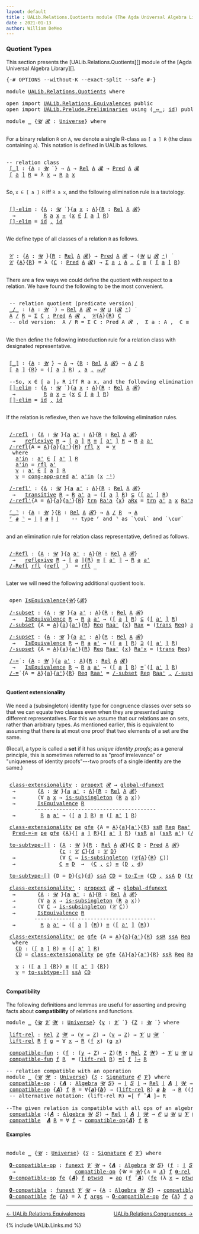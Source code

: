 ```yaml
---
layout: default
title : UALib.Relations.Quotients module (The Agda Universal Algebra Library)
date : 2021-01-13
author: William DeMeo
---
```


### <a id="quotient-types">Quotient Types</a>

This section presents the [UALib.Relations.Quotients][] module of the [Agda Universal Algebra Library][].

<pre class="Agda">
<a id="311" class="Symbol">{-#</a> <a id="315" class="Keyword">OPTIONS</a> <a id="323" class="Pragma">--without-K</a> <a id="335" class="Pragma">--exact-split</a> <a id="349" class="Pragma">--safe</a> <a id="356" class="Symbol">#-}</a>

<a id="361" class="Keyword">module</a> <a id="368" href="UALib.Relations.Quotients.html" class="Module">UALib.Relations.Quotients</a> <a id="394" class="Keyword">where</a>

<a id="401" class="Keyword">open</a> <a id="406" class="Keyword">import</a> <a id="413" href="UALib.Relations.Equivalences.html" class="Module">UALib.Relations.Equivalences</a> <a id="442" class="Keyword">public</a>
<a id="449" class="Keyword">open</a> <a id="454" class="Keyword">import</a> <a id="461" href="UALib.Prelude.Preliminaries.html" class="Module">UALib.Prelude.Preliminaries</a> <a id="489" class="Keyword">using</a> <a id="495" class="Symbol">(</a><a id="496" href="MGS-MLTT.html#7080" class="Function Operator">_⇔_</a><a id="499" class="Symbol">;</a> <a id="501" href="MGS-MLTT.html#3744" class="Function">id</a><a id="503" class="Symbol">)</a> <a id="505" class="Keyword">public</a>

<a id="513" class="Keyword">module</a> <a id="520" href="UALib.Relations.Quotients.html#520" class="Module">_</a> <a id="522" class="Symbol">{</a><a id="523" href="UALib.Relations.Quotients.html#523" class="Bound">𝓤</a> <a id="525" href="UALib.Relations.Quotients.html#525" class="Bound">𝓡</a> <a id="527" class="Symbol">:</a> <a id="529" href="universes.html#551" class="Postulate">Universe</a><a id="537" class="Symbol">}</a> <a id="539" class="Keyword">where</a>

</pre>

For a binary relation `R` on `A`, we denote a single R-class as `[ a ] R` (the class containing `a`). This notation is defined in UALib as follows.

<pre class="Agda">

<a id="721" class="Comment">-- relation class</a>
 <a id="740" href="UALib.Relations.Quotients.html#740" class="Function Operator">[_]</a> <a id="744" class="Symbol">:</a> <a id="746" class="Symbol">{</a><a id="747" href="UALib.Relations.Quotients.html#747" class="Bound">A</a> <a id="749" class="Symbol">:</a> <a id="751" href="UALib.Relations.Quotients.html#523" class="Bound">𝓤</a> <a id="753" href="universes.html#758" class="Function Operator">̇</a> <a id="755" class="Symbol">}</a> <a id="757" class="Symbol">→</a> <a id="759" href="UALib.Relations.Quotients.html#747" class="Bound">A</a> <a id="761" class="Symbol">→</a> <a id="763" href="UALib.Relations.Binary.html#1487" class="Function">Rel</a> <a id="767" href="UALib.Relations.Quotients.html#747" class="Bound">A</a> <a id="769" href="UALib.Relations.Quotients.html#525" class="Bound">𝓡</a> <a id="771" class="Symbol">→</a> <a id="773" href="UALib.Relations.Unary.html#1066" class="Function">Pred</a> <a id="778" href="UALib.Relations.Quotients.html#747" class="Bound">A</a> <a id="780" href="UALib.Relations.Quotients.html#525" class="Bound">𝓡</a>
 <a id="783" href="UALib.Relations.Quotients.html#740" class="Function Operator">[</a> <a id="785" href="UALib.Relations.Quotients.html#785" class="Bound">a</a> <a id="787" href="UALib.Relations.Quotients.html#740" class="Function Operator">]</a> <a id="789" href="UALib.Relations.Quotients.html#789" class="Bound">R</a> <a id="791" class="Symbol">=</a> <a id="793" class="Symbol">λ</a> <a id="795" href="UALib.Relations.Quotients.html#795" class="Bound">x</a> <a id="797" class="Symbol">→</a> <a id="799" href="UALib.Relations.Quotients.html#789" class="Bound">R</a> <a id="801" href="UALib.Relations.Quotients.html#785" class="Bound">a</a> <a id="803" href="UALib.Relations.Quotients.html#795" class="Bound">x</a>

</pre>

So, `x ∈ [ a ] R` iff `R a x`, and the following elimination rule is a tautology.

<pre class="Agda">

 <a id="916" href="UALib.Relations.Quotients.html#916" class="Function">[]-elim</a> <a id="924" class="Symbol">:</a> <a id="926" class="Symbol">{</a><a id="927" href="UALib.Relations.Quotients.html#927" class="Bound">A</a> <a id="929" class="Symbol">:</a> <a id="931" href="UALib.Relations.Quotients.html#523" class="Bound">𝓤</a> <a id="933" href="universes.html#758" class="Function Operator">̇</a> <a id="935" class="Symbol">}{</a><a id="937" href="UALib.Relations.Quotients.html#937" class="Bound">a</a> <a id="939" href="UALib.Relations.Quotients.html#939" class="Bound">x</a> <a id="941" class="Symbol">:</a> <a id="943" href="UALib.Relations.Quotients.html#927" class="Bound">A</a><a id="944" class="Symbol">}{</a><a id="946" href="UALib.Relations.Quotients.html#946" class="Bound">R</a> <a id="948" class="Symbol">:</a> <a id="950" href="UALib.Relations.Binary.html#1487" class="Function">Rel</a> <a id="954" href="UALib.Relations.Quotients.html#927" class="Bound">A</a> <a id="956" href="UALib.Relations.Quotients.html#525" class="Bound">𝓡</a><a id="957" class="Symbol">}</a>
  <a id="961" class="Symbol">→</a>         <a id="971" href="UALib.Relations.Quotients.html#946" class="Bound">R</a> <a id="973" href="UALib.Relations.Quotients.html#937" class="Bound">a</a> <a id="975" href="UALib.Relations.Quotients.html#939" class="Bound">x</a> <a id="977" href="MGS-MLTT.html#7080" class="Function Operator">⇔</a> <a id="979" class="Symbol">(</a><a id="980" href="UALib.Relations.Quotients.html#939" class="Bound">x</a> <a id="982" href="UALib.Relations.Unary.html#2667" class="Function Operator">∈</a> <a id="984" href="UALib.Relations.Quotients.html#740" class="Function Operator">[</a> <a id="986" href="UALib.Relations.Quotients.html#937" class="Bound">a</a> <a id="988" href="UALib.Relations.Quotients.html#740" class="Function Operator">]</a> <a id="990" href="UALib.Relations.Quotients.html#946" class="Bound">R</a><a id="991" class="Symbol">)</a>
 <a id="994" href="UALib.Relations.Quotients.html#916" class="Function">[]-elim</a> <a id="1002" class="Symbol">=</a> <a id="1004" href="MGS-MLTT.html#3744" class="Function">id</a> <a id="1007" href="MGS-MLTT.html#2929" class="InductiveConstructor Operator">,</a> <a id="1009" href="MGS-MLTT.html#3744" class="Function">id</a>

</pre>

We define type of all classes of a relation `R` as follows.

<pre class="Agda">

 <a id="1101" href="UALib.Relations.Quotients.html#1101" class="Function">𝒞</a> <a id="1103" class="Symbol">:</a> <a id="1105" class="Symbol">{</a><a id="1106" href="UALib.Relations.Quotients.html#1106" class="Bound">A</a> <a id="1108" class="Symbol">:</a> <a id="1110" href="UALib.Relations.Quotients.html#523" class="Bound">𝓤</a> <a id="1112" href="universes.html#758" class="Function Operator">̇</a><a id="1113" class="Symbol">}{</a><a id="1115" href="UALib.Relations.Quotients.html#1115" class="Bound">R</a> <a id="1117" class="Symbol">:</a> <a id="1119" href="UALib.Relations.Binary.html#1487" class="Function">Rel</a> <a id="1123" href="UALib.Relations.Quotients.html#1106" class="Bound">A</a> <a id="1125" href="UALib.Relations.Quotients.html#525" class="Bound">𝓡</a><a id="1126" class="Symbol">}</a> <a id="1128" class="Symbol">→</a> <a id="1130" href="UALib.Relations.Unary.html#1066" class="Function">Pred</a> <a id="1135" href="UALib.Relations.Quotients.html#1106" class="Bound">A</a> <a id="1137" href="UALib.Relations.Quotients.html#525" class="Bound">𝓡</a> <a id="1139" class="Symbol">→</a> <a id="1141" class="Symbol">(</a><a id="1142" href="UALib.Relations.Quotients.html#523" class="Bound">𝓤</a> <a id="1144" href="Agda.Primitive.html#636" class="Primitive Operator">⊔</a> <a id="1146" href="UALib.Relations.Quotients.html#525" class="Bound">𝓡</a> <a id="1148" href="universes.html#527" class="Primitive Operator">⁺</a><a id="1149" class="Symbol">)</a> <a id="1151" href="universes.html#758" class="Function Operator">̇</a>
 <a id="1154" href="UALib.Relations.Quotients.html#1101" class="Function">𝒞</a> <a id="1156" class="Symbol">{</a><a id="1157" href="UALib.Relations.Quotients.html#1157" class="Bound">A</a><a id="1158" class="Symbol">}{</a><a id="1160" href="UALib.Relations.Quotients.html#1160" class="Bound">R</a><a id="1161" class="Symbol">}</a> <a id="1163" class="Symbol">=</a> <a id="1165" class="Symbol">λ</a> <a id="1167" class="Symbol">(</a><a id="1168" href="UALib.Relations.Quotients.html#1168" class="Bound">C</a> <a id="1170" class="Symbol">:</a> <a id="1172" href="UALib.Relations.Unary.html#1066" class="Function">Pred</a> <a id="1177" href="UALib.Relations.Quotients.html#1157" class="Bound">A</a> <a id="1179" href="UALib.Relations.Quotients.html#525" class="Bound">𝓡</a><a id="1180" class="Symbol">)</a> <a id="1182" class="Symbol">→</a> <a id="1184" href="MGS-MLTT.html#3074" class="Function">Σ</a> <a id="1186" href="UALib.Relations.Quotients.html#1186" class="Bound">a</a> <a id="1188" href="MGS-MLTT.html#3074" class="Function">꞉</a> <a id="1190" href="UALib.Relations.Quotients.html#1157" class="Bound">A</a> <a id="1192" href="MGS-MLTT.html#3074" class="Function">,</a> <a id="1194" href="UALib.Relations.Quotients.html#1168" class="Bound">C</a> <a id="1196" href="MGS-MLTT.html#4207" class="Datatype Operator">≡</a> <a id="1198" class="Symbol">(</a> <a id="1200" href="UALib.Relations.Quotients.html#740" class="Function Operator">[</a> <a id="1202" href="UALib.Relations.Quotients.html#1186" class="Bound">a</a> <a id="1204" href="UALib.Relations.Quotients.html#740" class="Function Operator">]</a> <a id="1206" href="UALib.Relations.Quotients.html#1160" class="Bound">R</a><a id="1207" class="Symbol">)</a>

</pre>

There are a few ways we could define the quotient with respect to a relation. We have found the following to be the most convenient.

<pre class="Agda">

 <a id="1371" class="Comment">-- relation quotient (predicate version)</a>
 <a id="1413" href="UALib.Relations.Quotients.html#1413" class="Function Operator">_/_</a> <a id="1417" class="Symbol">:</a> <a id="1419" class="Symbol">(</a><a id="1420" href="UALib.Relations.Quotients.html#1420" class="Bound">A</a> <a id="1422" class="Symbol">:</a> <a id="1424" href="UALib.Relations.Quotients.html#523" class="Bound">𝓤</a> <a id="1426" href="universes.html#758" class="Function Operator">̇</a> <a id="1428" class="Symbol">)</a> <a id="1430" class="Symbol">→</a> <a id="1432" href="UALib.Relations.Binary.html#1487" class="Function">Rel</a> <a id="1436" href="UALib.Relations.Quotients.html#1420" class="Bound">A</a> <a id="1438" href="UALib.Relations.Quotients.html#525" class="Bound">𝓡</a> <a id="1440" class="Symbol">→</a> <a id="1442" href="UALib.Relations.Quotients.html#523" class="Bound">𝓤</a> <a id="1444" href="Agda.Primitive.html#636" class="Primitive Operator">⊔</a> <a id="1446" class="Symbol">(</a><a id="1447" href="UALib.Relations.Quotients.html#525" class="Bound">𝓡</a> <a id="1449" href="universes.html#527" class="Primitive Operator">⁺</a><a id="1450" class="Symbol">)</a> <a id="1452" href="universes.html#758" class="Function Operator">̇</a>
 <a id="1455" href="UALib.Relations.Quotients.html#1455" class="Bound">A</a> <a id="1457" href="UALib.Relations.Quotients.html#1413" class="Function Operator">/</a> <a id="1459" href="UALib.Relations.Quotients.html#1459" class="Bound">R</a> <a id="1461" class="Symbol">=</a> <a id="1463" href="MGS-MLTT.html#3074" class="Function">Σ</a> <a id="1465" href="UALib.Relations.Quotients.html#1465" class="Bound">C</a> <a id="1467" href="MGS-MLTT.html#3074" class="Function">꞉</a> <a id="1469" href="UALib.Relations.Unary.html#1066" class="Function">Pred</a> <a id="1474" href="UALib.Relations.Quotients.html#1455" class="Bound">A</a> <a id="1476" href="UALib.Relations.Quotients.html#525" class="Bound">𝓡</a> <a id="1478" href="MGS-MLTT.html#3074" class="Function">,</a>  <a id="1481" href="UALib.Relations.Quotients.html#1101" class="Function">𝒞</a><a id="1482" class="Symbol">{</a><a id="1483" href="UALib.Relations.Quotients.html#1455" class="Bound">A</a><a id="1484" class="Symbol">}{</a><a id="1486" href="UALib.Relations.Quotients.html#1459" class="Bound">R</a><a id="1487" class="Symbol">}</a> <a id="1489" href="UALib.Relations.Quotients.html#1465" class="Bound">C</a>
 <a id="1492" class="Comment">-- old version:  A / R = Σ C ꞉ Pred A 𝓡 ,  Σ a ꞉ A ,  C ≡ ( [ a ] R )</a>

</pre>

We then define the following introduction rule for a relation class with designated representative.

<pre class="Agda">

 <a id="1691" href="UALib.Relations.Quotients.html#1691" class="Function Operator">⟦_⟧</a> <a id="1695" class="Symbol">:</a> <a id="1697" class="Symbol">{</a><a id="1698" href="UALib.Relations.Quotients.html#1698" class="Bound">A</a> <a id="1700" class="Symbol">:</a> <a id="1702" href="UALib.Relations.Quotients.html#523" class="Bound">𝓤</a> <a id="1704" href="universes.html#758" class="Function Operator">̇</a><a id="1705" class="Symbol">}</a> <a id="1707" class="Symbol">→</a> <a id="1709" href="UALib.Relations.Quotients.html#1698" class="Bound">A</a> <a id="1711" class="Symbol">→</a> <a id="1713" class="Symbol">{</a><a id="1714" href="UALib.Relations.Quotients.html#1714" class="Bound">R</a> <a id="1716" class="Symbol">:</a> <a id="1718" href="UALib.Relations.Binary.html#1487" class="Function">Rel</a> <a id="1722" href="UALib.Relations.Quotients.html#1698" class="Bound">A</a> <a id="1724" href="UALib.Relations.Quotients.html#525" class="Bound">𝓡</a><a id="1725" class="Symbol">}</a> <a id="1727" class="Symbol">→</a> <a id="1729" href="UALib.Relations.Quotients.html#1698" class="Bound">A</a> <a id="1731" href="UALib.Relations.Quotients.html#1413" class="Function Operator">/</a> <a id="1733" href="UALib.Relations.Quotients.html#1714" class="Bound">R</a>
 <a id="1736" href="UALib.Relations.Quotients.html#1691" class="Function Operator">⟦</a> <a id="1738" href="UALib.Relations.Quotients.html#1738" class="Bound">a</a> <a id="1740" href="UALib.Relations.Quotients.html#1691" class="Function Operator">⟧</a> <a id="1742" class="Symbol">{</a><a id="1743" href="UALib.Relations.Quotients.html#1743" class="Bound">R</a><a id="1744" class="Symbol">}</a> <a id="1746" class="Symbol">=</a> <a id="1748" class="Symbol">(</a><a id="1749" href="UALib.Relations.Quotients.html#740" class="Function Operator">[</a> <a id="1751" href="UALib.Relations.Quotients.html#1738" class="Bound">a</a> <a id="1753" href="UALib.Relations.Quotients.html#740" class="Function Operator">]</a> <a id="1755" href="UALib.Relations.Quotients.html#1743" class="Bound">R</a><a id="1756" class="Symbol">)</a> <a id="1758" href="MGS-MLTT.html#2929" class="InductiveConstructor Operator">,</a> <a id="1760" href="UALib.Relations.Quotients.html#1738" class="Bound">a</a> <a id="1762" href="MGS-MLTT.html#2929" class="InductiveConstructor Operator">,</a> <a id="1764" href="MGS-MLTT.html#4221" class="InductiveConstructor">𝓇ℯ𝒻𝓁</a>

 <a id="1771" class="Comment">--So, x ∈ [ a ]ₚ R iff R a x, and the following elimination rule is a tautology.</a>
 <a id="1853" href="UALib.Relations.Quotients.html#1853" class="Function">⟦⟧-elim</a> <a id="1861" class="Symbol">:</a> <a id="1863" class="Symbol">{</a><a id="1864" href="UALib.Relations.Quotients.html#1864" class="Bound">A</a> <a id="1866" class="Symbol">:</a> <a id="1868" href="UALib.Relations.Quotients.html#523" class="Bound">𝓤</a> <a id="1870" href="universes.html#758" class="Function Operator">̇</a> <a id="1872" class="Symbol">}{</a><a id="1874" href="UALib.Relations.Quotients.html#1874" class="Bound">a</a> <a id="1876" href="UALib.Relations.Quotients.html#1876" class="Bound">x</a> <a id="1878" class="Symbol">:</a> <a id="1880" href="UALib.Relations.Quotients.html#1864" class="Bound">A</a><a id="1881" class="Symbol">}{</a><a id="1883" href="UALib.Relations.Quotients.html#1883" class="Bound">R</a> <a id="1885" class="Symbol">:</a> <a id="1887" href="UALib.Relations.Binary.html#1487" class="Function">Rel</a> <a id="1891" href="UALib.Relations.Quotients.html#1864" class="Bound">A</a> <a id="1893" href="UALib.Relations.Quotients.html#525" class="Bound">𝓡</a><a id="1894" class="Symbol">}</a>
  <a id="1898" class="Symbol">→</a>         <a id="1908" href="UALib.Relations.Quotients.html#1883" class="Bound">R</a> <a id="1910" href="UALib.Relations.Quotients.html#1874" class="Bound">a</a> <a id="1912" href="UALib.Relations.Quotients.html#1876" class="Bound">x</a> <a id="1914" href="MGS-MLTT.html#7080" class="Function Operator">⇔</a> <a id="1916" class="Symbol">(</a><a id="1917" href="UALib.Relations.Quotients.html#1876" class="Bound">x</a> <a id="1919" href="UALib.Relations.Unary.html#2667" class="Function Operator">∈</a> <a id="1921" href="UALib.Relations.Quotients.html#740" class="Function Operator">[</a> <a id="1923" href="UALib.Relations.Quotients.html#1874" class="Bound">a</a> <a id="1925" href="UALib.Relations.Quotients.html#740" class="Function Operator">]</a> <a id="1927" href="UALib.Relations.Quotients.html#1883" class="Bound">R</a><a id="1928" class="Symbol">)</a>
 <a id="1931" href="UALib.Relations.Quotients.html#1853" class="Function">⟦⟧-elim</a> <a id="1939" class="Symbol">=</a> <a id="1941" href="MGS-MLTT.html#3744" class="Function">id</a> <a id="1944" href="MGS-MLTT.html#2929" class="InductiveConstructor Operator">,</a> <a id="1946" href="MGS-MLTT.html#3744" class="Function">id</a>

</pre>

If the relation is reflexive, then we have the following elimination rules.

<pre class="Agda">

 <a id="2054" href="UALib.Relations.Quotients.html#2054" class="Function">/-refl</a> <a id="2061" class="Symbol">:</a> <a id="2063" class="Symbol">{</a><a id="2064" href="UALib.Relations.Quotients.html#2064" class="Bound">A</a> <a id="2066" class="Symbol">:</a> <a id="2068" href="UALib.Relations.Quotients.html#523" class="Bound">𝓤</a> <a id="2070" href="universes.html#758" class="Function Operator">̇</a><a id="2071" class="Symbol">}{</a><a id="2073" href="UALib.Relations.Quotients.html#2073" class="Bound">a</a> <a id="2075" href="UALib.Relations.Quotients.html#2075" class="Bound">a&#39;</a> <a id="2078" class="Symbol">:</a> <a id="2080" href="UALib.Relations.Quotients.html#2064" class="Bound">A</a><a id="2081" class="Symbol">}{</a><a id="2083" href="UALib.Relations.Quotients.html#2083" class="Bound">R</a> <a id="2085" class="Symbol">:</a> <a id="2087" href="UALib.Relations.Binary.html#1487" class="Function">Rel</a> <a id="2091" href="UALib.Relations.Quotients.html#2064" class="Bound">A</a> <a id="2093" href="UALib.Relations.Quotients.html#525" class="Bound">𝓡</a><a id="2094" class="Symbol">}</a>
  <a id="2098" class="Symbol">→</a>   <a id="2102" href="UALib.Relations.Binary.html#2494" class="Function">reflexive</a> <a id="2112" href="UALib.Relations.Quotients.html#2083" class="Bound">R</a> <a id="2114" class="Symbol">→</a> <a id="2116" href="UALib.Relations.Quotients.html#740" class="Function Operator">[</a> <a id="2118" href="UALib.Relations.Quotients.html#2073" class="Bound">a</a> <a id="2120" href="UALib.Relations.Quotients.html#740" class="Function Operator">]</a> <a id="2122" href="UALib.Relations.Quotients.html#2083" class="Bound">R</a> <a id="2124" href="MGS-MLTT.html#4207" class="Datatype Operator">≡</a> <a id="2126" href="UALib.Relations.Quotients.html#740" class="Function Operator">[</a> <a id="2128" href="UALib.Relations.Quotients.html#2075" class="Bound">a&#39;</a> <a id="2131" href="UALib.Relations.Quotients.html#740" class="Function Operator">]</a> <a id="2133" href="UALib.Relations.Quotients.html#2083" class="Bound">R</a> <a id="2135" class="Symbol">→</a> <a id="2137" href="UALib.Relations.Quotients.html#2083" class="Bound">R</a> <a id="2139" href="UALib.Relations.Quotients.html#2073" class="Bound">a</a> <a id="2141" href="UALib.Relations.Quotients.html#2075" class="Bound">a&#39;</a>
 <a id="2145" href="UALib.Relations.Quotients.html#2054" class="Function">/-refl</a><a id="2151" class="Symbol">{</a><a id="2152" class="Argument">A</a> <a id="2154" class="Symbol">=</a> <a id="2156" href="UALib.Relations.Quotients.html#2156" class="Bound">A</a><a id="2157" class="Symbol">}{</a><a id="2159" href="UALib.Relations.Quotients.html#2159" class="Bound">a</a><a id="2160" class="Symbol">}{</a><a id="2162" href="UALib.Relations.Quotients.html#2162" class="Bound">a&#39;</a><a id="2164" class="Symbol">}{</a><a id="2166" href="UALib.Relations.Quotients.html#2166" class="Bound">R</a><a id="2167" class="Symbol">}</a> <a id="2169" href="UALib.Relations.Quotients.html#2169" class="Bound">rfl</a> <a id="2173" href="UALib.Relations.Quotients.html#2173" class="Bound">x</a>  <a id="2176" class="Symbol">=</a> <a id="2178" href="UALib.Relations.Quotients.html#2232" class="Function">γ</a>
  <a id="2182" class="Keyword">where</a>
   <a id="2191" href="UALib.Relations.Quotients.html#2191" class="Function">a&#39;in</a> <a id="2196" class="Symbol">:</a> <a id="2198" href="UALib.Relations.Quotients.html#2162" class="Bound">a&#39;</a> <a id="2201" href="UALib.Relations.Unary.html#2667" class="Function Operator">∈</a> <a id="2203" href="UALib.Relations.Quotients.html#740" class="Function Operator">[</a> <a id="2205" href="UALib.Relations.Quotients.html#2162" class="Bound">a&#39;</a> <a id="2208" href="UALib.Relations.Quotients.html#740" class="Function Operator">]</a> <a id="2210" href="UALib.Relations.Quotients.html#2166" class="Bound">R</a>
   <a id="2215" href="UALib.Relations.Quotients.html#2191" class="Function">a&#39;in</a> <a id="2220" class="Symbol">=</a> <a id="2222" href="UALib.Relations.Quotients.html#2169" class="Bound">rfl</a> <a id="2226" href="UALib.Relations.Quotients.html#2162" class="Bound">a&#39;</a>
   <a id="2232" href="UALib.Relations.Quotients.html#2232" class="Function">γ</a> <a id="2234" class="Symbol">:</a> <a id="2236" href="UALib.Relations.Quotients.html#2162" class="Bound">a&#39;</a> <a id="2239" href="UALib.Relations.Unary.html#2667" class="Function Operator">∈</a> <a id="2241" href="UALib.Relations.Quotients.html#740" class="Function Operator">[</a> <a id="2243" href="UALib.Relations.Quotients.html#2159" class="Bound">a</a> <a id="2245" href="UALib.Relations.Quotients.html#740" class="Function Operator">]</a> <a id="2247" href="UALib.Relations.Quotients.html#2166" class="Bound">R</a>
   <a id="2252" href="UALib.Relations.Quotients.html#2232" class="Function">γ</a> <a id="2254" class="Symbol">=</a> <a id="2256" href="UALib.Relations.Unary.html#5900" class="Function">cong-app-pred</a> <a id="2270" href="UALib.Relations.Quotients.html#2162" class="Bound">a&#39;</a> <a id="2273" href="UALib.Relations.Quotients.html#2191" class="Function">a&#39;in</a> <a id="2278" class="Symbol">(</a><a id="2279" href="UALib.Relations.Quotients.html#2173" class="Bound">x</a> <a id="2281" href="MGS-MLTT.html#6125" class="Function Operator">⁻¹</a><a id="2283" class="Symbol">)</a>

 <a id="2287" href="UALib.Relations.Quotients.html#2287" class="Function">/-refl&#39;</a> <a id="2295" class="Symbol">:</a> <a id="2297" class="Symbol">{</a><a id="2298" href="UALib.Relations.Quotients.html#2298" class="Bound">A</a> <a id="2300" class="Symbol">:</a> <a id="2302" href="UALib.Relations.Quotients.html#523" class="Bound">𝓤</a> <a id="2304" href="universes.html#758" class="Function Operator">̇</a><a id="2305" class="Symbol">}{</a><a id="2307" href="UALib.Relations.Quotients.html#2307" class="Bound">a</a> <a id="2309" href="UALib.Relations.Quotients.html#2309" class="Bound">a&#39;</a> <a id="2312" class="Symbol">:</a> <a id="2314" href="UALib.Relations.Quotients.html#2298" class="Bound">A</a><a id="2315" class="Symbol">}{</a><a id="2317" href="UALib.Relations.Quotients.html#2317" class="Bound">R</a> <a id="2319" class="Symbol">:</a> <a id="2321" href="UALib.Relations.Binary.html#1487" class="Function">Rel</a> <a id="2325" href="UALib.Relations.Quotients.html#2298" class="Bound">A</a> <a id="2327" href="UALib.Relations.Quotients.html#525" class="Bound">𝓡</a><a id="2328" class="Symbol">}</a>
  <a id="2332" class="Symbol">→</a>   <a id="2336" href="UALib.Relations.Binary.html#2680" class="Function">transitive</a> <a id="2347" href="UALib.Relations.Quotients.html#2317" class="Bound">R</a> <a id="2349" class="Symbol">→</a> <a id="2351" href="UALib.Relations.Quotients.html#2317" class="Bound">R</a> <a id="2353" href="UALib.Relations.Quotients.html#2309" class="Bound">a&#39;</a> <a id="2356" href="UALib.Relations.Quotients.html#2307" class="Bound">a</a> <a id="2358" class="Symbol">→</a> <a id="2360" class="Symbol">(</a><a id="2361" href="UALib.Relations.Quotients.html#740" class="Function Operator">[</a> <a id="2363" href="UALib.Relations.Quotients.html#2307" class="Bound">a</a> <a id="2365" href="UALib.Relations.Quotients.html#740" class="Function Operator">]</a> <a id="2367" href="UALib.Relations.Quotients.html#2317" class="Bound">R</a><a id="2368" class="Symbol">)</a> <a id="2370" href="UALib.Relations.Unary.html#2949" class="Function Operator">⊆</a> <a id="2372" class="Symbol">(</a><a id="2373" href="UALib.Relations.Quotients.html#740" class="Function Operator">[</a> <a id="2375" href="UALib.Relations.Quotients.html#2309" class="Bound">a&#39;</a> <a id="2378" href="UALib.Relations.Quotients.html#740" class="Function Operator">]</a> <a id="2380" href="UALib.Relations.Quotients.html#2317" class="Bound">R</a><a id="2381" class="Symbol">)</a>
 <a id="2384" href="UALib.Relations.Quotients.html#2287" class="Function">/-refl&#39;</a><a id="2391" class="Symbol">{</a><a id="2392" class="Argument">A</a> <a id="2394" class="Symbol">=</a> <a id="2396" href="UALib.Relations.Quotients.html#2396" class="Bound">A</a><a id="2397" class="Symbol">}{</a><a id="2399" href="UALib.Relations.Quotients.html#2399" class="Bound">a</a><a id="2400" class="Symbol">}{</a><a id="2402" href="UALib.Relations.Quotients.html#2402" class="Bound">a&#39;</a><a id="2404" class="Symbol">}{</a><a id="2406" href="UALib.Relations.Quotients.html#2406" class="Bound">R</a><a id="2407" class="Symbol">}</a> <a id="2409" href="UALib.Relations.Quotients.html#2409" class="Bound">trn</a> <a id="2413" href="UALib.Relations.Quotients.html#2413" class="Bound">Ra&#39;a</a> <a id="2418" class="Symbol">{</a><a id="2419" href="UALib.Relations.Quotients.html#2419" class="Bound">x</a><a id="2420" class="Symbol">}</a> <a id="2422" href="UALib.Relations.Quotients.html#2422" class="Bound">aRx</a> <a id="2426" class="Symbol">=</a> <a id="2428" href="UALib.Relations.Quotients.html#2409" class="Bound">trn</a> <a id="2432" href="UALib.Relations.Quotients.html#2402" class="Bound">a&#39;</a> <a id="2435" href="UALib.Relations.Quotients.html#2399" class="Bound">a</a> <a id="2437" href="UALib.Relations.Quotients.html#2419" class="Bound">x</a> <a id="2439" href="UALib.Relations.Quotients.html#2413" class="Bound">Ra&#39;a</a> <a id="2444" href="UALib.Relations.Quotients.html#2422" class="Bound">aRx</a>

 <a id="2450" href="UALib.Relations.Quotients.html#2450" class="Function Operator">⌜_⌝</a> <a id="2454" class="Symbol">:</a> <a id="2456" class="Symbol">{</a><a id="2457" href="UALib.Relations.Quotients.html#2457" class="Bound">A</a> <a id="2459" class="Symbol">:</a> <a id="2461" href="UALib.Relations.Quotients.html#523" class="Bound">𝓤</a> <a id="2463" href="universes.html#758" class="Function Operator">̇</a><a id="2464" class="Symbol">}{</a><a id="2466" href="UALib.Relations.Quotients.html#2466" class="Bound">R</a> <a id="2468" class="Symbol">:</a> <a id="2470" href="UALib.Relations.Binary.html#1487" class="Function">Rel</a> <a id="2474" href="UALib.Relations.Quotients.html#2457" class="Bound">A</a> <a id="2476" href="UALib.Relations.Quotients.html#525" class="Bound">𝓡</a><a id="2477" class="Symbol">}</a> <a id="2479" class="Symbol">→</a> <a id="2481" href="UALib.Relations.Quotients.html#2457" class="Bound">A</a> <a id="2483" href="UALib.Relations.Quotients.html#1413" class="Function Operator">/</a> <a id="2485" href="UALib.Relations.Quotients.html#2466" class="Bound">R</a>  <a id="2488" class="Symbol">→</a> <a id="2490" href="UALib.Relations.Quotients.html#2457" class="Bound">A</a>
 <a id="2493" href="UALib.Relations.Quotients.html#2450" class="Function Operator">⌜</a> <a id="2495" href="UALib.Relations.Quotients.html#2495" class="Bound">𝒂</a> <a id="2497" href="UALib.Relations.Quotients.html#2450" class="Function Operator">⌝</a> <a id="2499" class="Symbol">=</a> <a id="2501" href="UALib.Prelude.Preliminaries.html#10288" class="Function Operator">∣</a> <a id="2503" href="UALib.Prelude.Preliminaries.html#10366" class="Function Operator">∥</a> <a id="2505" href="UALib.Relations.Quotients.html#2495" class="Bound">𝒂</a> <a id="2507" href="UALib.Prelude.Preliminaries.html#10366" class="Function Operator">∥</a> <a id="2509" href="UALib.Prelude.Preliminaries.html#10288" class="Function Operator">∣</a>    <a id="2514" class="Comment">-- type ⌜ and ⌝ as `\cul` and `\cur`</a>

</pre>

and an elimination rule for relation class representative, defined as follows.

<pre class="Agda">

 <a id="2659" href="UALib.Relations.Quotients.html#2659" class="Function">/-Refl</a> <a id="2666" class="Symbol">:</a> <a id="2668" class="Symbol">{</a><a id="2669" href="UALib.Relations.Quotients.html#2669" class="Bound">A</a> <a id="2671" class="Symbol">:</a> <a id="2673" href="UALib.Relations.Quotients.html#523" class="Bound">𝓤</a> <a id="2675" href="universes.html#758" class="Function Operator">̇</a><a id="2676" class="Symbol">}{</a><a id="2678" href="UALib.Relations.Quotients.html#2678" class="Bound">a</a> <a id="2680" href="UALib.Relations.Quotients.html#2680" class="Bound">a&#39;</a> <a id="2683" class="Symbol">:</a> <a id="2685" href="UALib.Relations.Quotients.html#2669" class="Bound">A</a><a id="2686" class="Symbol">}{</a><a id="2688" href="UALib.Relations.Quotients.html#2688" class="Bound">R</a> <a id="2690" class="Symbol">:</a> <a id="2692" href="UALib.Relations.Binary.html#1487" class="Function">Rel</a> <a id="2696" href="UALib.Relations.Quotients.html#2669" class="Bound">A</a> <a id="2698" href="UALib.Relations.Quotients.html#525" class="Bound">𝓡</a><a id="2699" class="Symbol">}</a>
  <a id="2703" class="Symbol">→</a>   <a id="2707" href="UALib.Relations.Binary.html#2494" class="Function">reflexive</a> <a id="2717" href="UALib.Relations.Quotients.html#2688" class="Bound">R</a> <a id="2719" class="Symbol">→</a> <a id="2721" href="UALib.Relations.Quotients.html#1691" class="Function Operator">⟦</a> <a id="2723" href="UALib.Relations.Quotients.html#2678" class="Bound">a</a> <a id="2725" href="UALib.Relations.Quotients.html#1691" class="Function Operator">⟧</a><a id="2726" class="Symbol">{</a><a id="2727" href="UALib.Relations.Quotients.html#2688" class="Bound">R</a><a id="2728" class="Symbol">}</a> <a id="2730" href="MGS-MLTT.html#4207" class="Datatype Operator">≡</a> <a id="2732" href="UALib.Relations.Quotients.html#1691" class="Function Operator">⟦</a> <a id="2734" href="UALib.Relations.Quotients.html#2680" class="Bound">a&#39;</a> <a id="2737" href="UALib.Relations.Quotients.html#1691" class="Function Operator">⟧</a> <a id="2739" class="Symbol">→</a> <a id="2741" href="UALib.Relations.Quotients.html#2688" class="Bound">R</a> <a id="2743" href="UALib.Relations.Quotients.html#2678" class="Bound">a</a> <a id="2745" href="UALib.Relations.Quotients.html#2680" class="Bound">a&#39;</a>
 <a id="2749" href="UALib.Relations.Quotients.html#2659" class="Function">/-Refl</a> <a id="2756" href="UALib.Relations.Quotients.html#2756" class="Bound">rfl</a> <a id="2760" class="Symbol">(</a><a id="2761" href="UALib.Prelude.Preliminaries.html#5741" class="InductiveConstructor">refl</a> <a id="2766" class="Symbol">_)</a>  <a id="2770" class="Symbol">=</a> <a id="2772" href="UALib.Relations.Quotients.html#2756" class="Bound">rfl</a> <a id="2776" class="Symbol">_</a>

</pre>

Later we will need the following additional quotient tools.

<pre class="Agda">

 <a id="2867" class="Keyword">open</a> <a id="2872" href="UALib.Relations.Equivalences.html#668" class="Module">IsEquivalence</a><a id="2885" class="Symbol">{</a><a id="2886" href="UALib.Relations.Quotients.html#523" class="Bound">𝓤</a><a id="2887" class="Symbol">}{</a><a id="2889" href="UALib.Relations.Quotients.html#525" class="Bound">𝓡</a><a id="2890" class="Symbol">}</a>

 <a id="2894" href="UALib.Relations.Quotients.html#2894" class="Function">/-subset</a> <a id="2903" class="Symbol">:</a> <a id="2905" class="Symbol">{</a><a id="2906" href="UALib.Relations.Quotients.html#2906" class="Bound">A</a> <a id="2908" class="Symbol">:</a> <a id="2910" href="UALib.Relations.Quotients.html#523" class="Bound">𝓤</a> <a id="2912" href="universes.html#758" class="Function Operator">̇</a><a id="2913" class="Symbol">}{</a><a id="2915" href="UALib.Relations.Quotients.html#2915" class="Bound">a</a> <a id="2917" href="UALib.Relations.Quotients.html#2917" class="Bound">a&#39;</a> <a id="2920" class="Symbol">:</a> <a id="2922" href="UALib.Relations.Quotients.html#2906" class="Bound">A</a><a id="2923" class="Symbol">}{</a><a id="2925" href="UALib.Relations.Quotients.html#2925" class="Bound">R</a> <a id="2927" class="Symbol">:</a> <a id="2929" href="UALib.Relations.Binary.html#1487" class="Function">Rel</a> <a id="2933" href="UALib.Relations.Quotients.html#2906" class="Bound">A</a> <a id="2935" href="UALib.Relations.Quotients.html#525" class="Bound">𝓡</a><a id="2936" class="Symbol">}</a>
  <a id="2940" class="Symbol">→</a>   <a id="2944" href="UALib.Relations.Equivalences.html#668" class="Record">IsEquivalence</a> <a id="2958" href="UALib.Relations.Quotients.html#2925" class="Bound">R</a> <a id="2960" class="Symbol">→</a> <a id="2962" href="UALib.Relations.Quotients.html#2925" class="Bound">R</a> <a id="2964" href="UALib.Relations.Quotients.html#2915" class="Bound">a</a> <a id="2966" href="UALib.Relations.Quotients.html#2917" class="Bound">a&#39;</a> <a id="2969" class="Symbol">→</a> <a id="2971" class="Symbol">(</a><a id="2972" href="UALib.Relations.Quotients.html#740" class="Function Operator">[</a> <a id="2974" href="UALib.Relations.Quotients.html#2915" class="Bound">a</a> <a id="2976" href="UALib.Relations.Quotients.html#740" class="Function Operator">]</a> <a id="2978" href="UALib.Relations.Quotients.html#2925" class="Bound">R</a><a id="2979" class="Symbol">)</a> <a id="2981" href="UALib.Relations.Unary.html#2949" class="Function Operator">⊆</a> <a id="2983" class="Symbol">(</a><a id="2984" href="UALib.Relations.Quotients.html#740" class="Function Operator">[</a> <a id="2986" href="UALib.Relations.Quotients.html#2917" class="Bound">a&#39;</a> <a id="2989" href="UALib.Relations.Quotients.html#740" class="Function Operator">]</a> <a id="2991" href="UALib.Relations.Quotients.html#2925" class="Bound">R</a><a id="2992" class="Symbol">)</a>
 <a id="2995" href="UALib.Relations.Quotients.html#2894" class="Function">/-subset</a> <a id="3004" class="Symbol">{</a><a id="3005" class="Argument">A</a> <a id="3007" class="Symbol">=</a> <a id="3009" href="UALib.Relations.Quotients.html#3009" class="Bound">A</a><a id="3010" class="Symbol">}{</a><a id="3012" href="UALib.Relations.Quotients.html#3012" class="Bound">a</a><a id="3013" class="Symbol">}{</a><a id="3015" href="UALib.Relations.Quotients.html#3015" class="Bound">a&#39;</a><a id="3017" class="Symbol">}{</a><a id="3019" href="UALib.Relations.Quotients.html#3019" class="Bound">R</a><a id="3020" class="Symbol">}</a> <a id="3022" href="UALib.Relations.Quotients.html#3022" class="Bound">Req</a> <a id="3026" href="UALib.Relations.Quotients.html#3026" class="Bound">Raa&#39;</a> <a id="3031" class="Symbol">{</a><a id="3032" href="UALib.Relations.Quotients.html#3032" class="Bound">x</a><a id="3033" class="Symbol">}</a> <a id="3035" href="UALib.Relations.Quotients.html#3035" class="Bound">Rax</a> <a id="3039" class="Symbol">=</a> <a id="3041" class="Symbol">(</a><a id="3042" href="UALib.Relations.Equivalences.html#786" class="Field">trans</a> <a id="3048" href="UALib.Relations.Quotients.html#3022" class="Bound">Req</a><a id="3051" class="Symbol">)</a> <a id="3053" href="UALib.Relations.Quotients.html#3015" class="Bound">a&#39;</a> <a id="3056" href="UALib.Relations.Quotients.html#3012" class="Bound">a</a> <a id="3058" href="UALib.Relations.Quotients.html#3032" class="Bound">x</a> <a id="3060" class="Symbol">(</a><a id="3061" href="UALib.Relations.Equivalences.html#761" class="Field">sym</a> <a id="3065" href="UALib.Relations.Quotients.html#3022" class="Bound">Req</a> <a id="3069" href="UALib.Relations.Quotients.html#3012" class="Bound">a</a> <a id="3071" href="UALib.Relations.Quotients.html#3015" class="Bound">a&#39;</a> <a id="3074" href="UALib.Relations.Quotients.html#3026" class="Bound">Raa&#39;</a><a id="3078" class="Symbol">)</a> <a id="3080" href="UALib.Relations.Quotients.html#3035" class="Bound">Rax</a>

 <a id="3086" href="UALib.Relations.Quotients.html#3086" class="Function">/-supset</a> <a id="3095" class="Symbol">:</a> <a id="3097" class="Symbol">{</a><a id="3098" href="UALib.Relations.Quotients.html#3098" class="Bound">A</a> <a id="3100" class="Symbol">:</a> <a id="3102" href="UALib.Relations.Quotients.html#523" class="Bound">𝓤</a> <a id="3104" href="universes.html#758" class="Function Operator">̇</a><a id="3105" class="Symbol">}{</a><a id="3107" href="UALib.Relations.Quotients.html#3107" class="Bound">a</a> <a id="3109" href="UALib.Relations.Quotients.html#3109" class="Bound">a&#39;</a> <a id="3112" class="Symbol">:</a> <a id="3114" href="UALib.Relations.Quotients.html#3098" class="Bound">A</a><a id="3115" class="Symbol">}{</a><a id="3117" href="UALib.Relations.Quotients.html#3117" class="Bound">R</a> <a id="3119" class="Symbol">:</a> <a id="3121" href="UALib.Relations.Binary.html#1487" class="Function">Rel</a> <a id="3125" href="UALib.Relations.Quotients.html#3098" class="Bound">A</a> <a id="3127" href="UALib.Relations.Quotients.html#525" class="Bound">𝓡</a><a id="3128" class="Symbol">}</a>
  <a id="3132" class="Symbol">→</a>   <a id="3136" href="UALib.Relations.Equivalences.html#668" class="Record">IsEquivalence</a> <a id="3150" href="UALib.Relations.Quotients.html#3117" class="Bound">R</a> <a id="3152" class="Symbol">→</a> <a id="3154" href="UALib.Relations.Quotients.html#3117" class="Bound">R</a> <a id="3156" href="UALib.Relations.Quotients.html#3107" class="Bound">a</a> <a id="3158" href="UALib.Relations.Quotients.html#3109" class="Bound">a&#39;</a> <a id="3161" class="Symbol">→</a> <a id="3163" class="Symbol">(</a><a id="3164" href="UALib.Relations.Quotients.html#740" class="Function Operator">[</a> <a id="3166" href="UALib.Relations.Quotients.html#3107" class="Bound">a</a> <a id="3168" href="UALib.Relations.Quotients.html#740" class="Function Operator">]</a> <a id="3170" href="UALib.Relations.Quotients.html#3117" class="Bound">R</a><a id="3171" class="Symbol">)</a> <a id="3173" href="UALib.Relations.Unary.html#3051" class="Function Operator">⊇</a> <a id="3175" class="Symbol">(</a><a id="3176" href="UALib.Relations.Quotients.html#740" class="Function Operator">[</a> <a id="3178" href="UALib.Relations.Quotients.html#3109" class="Bound">a&#39;</a> <a id="3181" href="UALib.Relations.Quotients.html#740" class="Function Operator">]</a> <a id="3183" href="UALib.Relations.Quotients.html#3117" class="Bound">R</a><a id="3184" class="Symbol">)</a>
 <a id="3187" href="UALib.Relations.Quotients.html#3086" class="Function">/-supset</a> <a id="3196" class="Symbol">{</a><a id="3197" class="Argument">A</a> <a id="3199" class="Symbol">=</a> <a id="3201" href="UALib.Relations.Quotients.html#3201" class="Bound">A</a><a id="3202" class="Symbol">}{</a><a id="3204" href="UALib.Relations.Quotients.html#3204" class="Bound">a</a><a id="3205" class="Symbol">}{</a><a id="3207" href="UALib.Relations.Quotients.html#3207" class="Bound">a&#39;</a><a id="3209" class="Symbol">}{</a><a id="3211" href="UALib.Relations.Quotients.html#3211" class="Bound">R</a><a id="3212" class="Symbol">}</a> <a id="3214" href="UALib.Relations.Quotients.html#3214" class="Bound">Req</a> <a id="3218" href="UALib.Relations.Quotients.html#3218" class="Bound">Raa&#39;</a> <a id="3223" class="Symbol">{</a><a id="3224" href="UALib.Relations.Quotients.html#3224" class="Bound">x</a><a id="3225" class="Symbol">}</a> <a id="3227" href="UALib.Relations.Quotients.html#3227" class="Bound">Ra&#39;x</a> <a id="3232" class="Symbol">=</a> <a id="3234" class="Symbol">(</a><a id="3235" href="UALib.Relations.Equivalences.html#786" class="Field">trans</a> <a id="3241" href="UALib.Relations.Quotients.html#3214" class="Bound">Req</a><a id="3244" class="Symbol">)</a> <a id="3246" href="UALib.Relations.Quotients.html#3204" class="Bound">a</a> <a id="3248" href="UALib.Relations.Quotients.html#3207" class="Bound">a&#39;</a> <a id="3251" href="UALib.Relations.Quotients.html#3224" class="Bound">x</a> <a id="3253" href="UALib.Relations.Quotients.html#3218" class="Bound">Raa&#39;</a> <a id="3258" href="UALib.Relations.Quotients.html#3227" class="Bound">Ra&#39;x</a>

 <a id="3265" href="UALib.Relations.Quotients.html#3265" class="Function">/-=̇</a> <a id="3270" class="Symbol">:</a> <a id="3272" class="Symbol">{</a><a id="3273" href="UALib.Relations.Quotients.html#3273" class="Bound">A</a> <a id="3275" class="Symbol">:</a> <a id="3277" href="UALib.Relations.Quotients.html#523" class="Bound">𝓤</a> <a id="3279" href="universes.html#758" class="Function Operator">̇</a><a id="3280" class="Symbol">}{</a><a id="3282" href="UALib.Relations.Quotients.html#3282" class="Bound">a</a> <a id="3284" href="UALib.Relations.Quotients.html#3284" class="Bound">a&#39;</a> <a id="3287" class="Symbol">:</a> <a id="3289" href="UALib.Relations.Quotients.html#3273" class="Bound">A</a><a id="3290" class="Symbol">}{</a><a id="3292" href="UALib.Relations.Quotients.html#3292" class="Bound">R</a> <a id="3294" class="Symbol">:</a> <a id="3296" href="UALib.Relations.Binary.html#1487" class="Function">Rel</a> <a id="3300" href="UALib.Relations.Quotients.html#3273" class="Bound">A</a> <a id="3302" href="UALib.Relations.Quotients.html#525" class="Bound">𝓡</a><a id="3303" class="Symbol">}</a>
  <a id="3307" class="Symbol">→</a>   <a id="3311" href="UALib.Relations.Equivalences.html#668" class="Record">IsEquivalence</a> <a id="3325" href="UALib.Relations.Quotients.html#3292" class="Bound">R</a> <a id="3327" class="Symbol">→</a> <a id="3329" href="UALib.Relations.Quotients.html#3292" class="Bound">R</a> <a id="3331" href="UALib.Relations.Quotients.html#3282" class="Bound">a</a> <a id="3333" href="UALib.Relations.Quotients.html#3284" class="Bound">a&#39;</a> <a id="3336" class="Symbol">→</a> <a id="3338" class="Symbol">(</a><a id="3339" href="UALib.Relations.Quotients.html#740" class="Function Operator">[</a> <a id="3341" href="UALib.Relations.Quotients.html#3282" class="Bound">a</a> <a id="3343" href="UALib.Relations.Quotients.html#740" class="Function Operator">]</a> <a id="3345" href="UALib.Relations.Quotients.html#3292" class="Bound">R</a><a id="3346" class="Symbol">)</a> <a id="3348" href="UALib.Relations.Unary.html#3633" class="Function Operator">=̇</a> <a id="3351" class="Symbol">(</a><a id="3352" href="UALib.Relations.Quotients.html#740" class="Function Operator">[</a> <a id="3354" href="UALib.Relations.Quotients.html#3284" class="Bound">a&#39;</a> <a id="3357" href="UALib.Relations.Quotients.html#740" class="Function Operator">]</a> <a id="3359" href="UALib.Relations.Quotients.html#3292" class="Bound">R</a><a id="3360" class="Symbol">)</a>
 <a id="3363" href="UALib.Relations.Quotients.html#3265" class="Function">/-=̇</a> <a id="3368" class="Symbol">{</a><a id="3369" class="Argument">A</a> <a id="3371" class="Symbol">=</a> <a id="3373" href="UALib.Relations.Quotients.html#3373" class="Bound">A</a><a id="3374" class="Symbol">}{</a><a id="3376" href="UALib.Relations.Quotients.html#3376" class="Bound">a</a><a id="3377" class="Symbol">}{</a><a id="3379" href="UALib.Relations.Quotients.html#3379" class="Bound">a&#39;</a><a id="3381" class="Symbol">}{</a><a id="3383" href="UALib.Relations.Quotients.html#3383" class="Bound">R</a><a id="3384" class="Symbol">}</a> <a id="3386" href="UALib.Relations.Quotients.html#3386" class="Bound">Req</a> <a id="3390" href="UALib.Relations.Quotients.html#3390" class="Bound">Raa&#39;</a> <a id="3395" class="Symbol">=</a> <a id="3397" href="UALib.Relations.Quotients.html#2894" class="Function">/-subset</a> <a id="3406" href="UALib.Relations.Quotients.html#3386" class="Bound">Req</a> <a id="3410" href="UALib.Relations.Quotients.html#3390" class="Bound">Raa&#39;</a> <a id="3415" href="MGS-MLTT.html#2929" class="InductiveConstructor Operator">,</a> <a id="3417" href="UALib.Relations.Quotients.html#3086" class="Function">/-supset</a> <a id="3426" href="UALib.Relations.Quotients.html#3386" class="Bound">Req</a> <a id="3430" href="UALib.Relations.Quotients.html#3390" class="Bound">Raa&#39;</a>

</pre>

#### Quotient extensionality

We need a (subsingleton) identity type for congruence classes over sets so that we can equate two classes even when they are presented using different representatives.  For this we assume that our relations are on sets, rather than arbitrary types.  As mentioned earlier, this is equivalent to assuming that there is at most one proof that two elements of a set are the same.

(Recall, a type is called a **set** if it has *unique identity proofs*; as a general principle, this is sometimes referred to as "proof irrelevance" or "uniqueness of identity proofs"---two proofs of a single identity are the same.)

<pre class="Agda">

 <a id="4104" href="UALib.Relations.Quotients.html#4104" class="Function">class-extensionality</a> <a id="4125" class="Symbol">:</a> <a id="4127" href="MGS-Powerset.html#382" class="Function">propext</a> <a id="4135" href="UALib.Relations.Quotients.html#525" class="Bound">𝓡</a> <a id="4137" class="Symbol">→</a> <a id="4139" href="MGS-Subsingleton-Theorems.html#3468" class="Function">global-dfunext</a>
  <a id="4156" class="Symbol">→</a>       <a id="4164" class="Symbol">{</a><a id="4165" href="UALib.Relations.Quotients.html#4165" class="Bound">A</a> <a id="4167" class="Symbol">:</a> <a id="4169" href="UALib.Relations.Quotients.html#523" class="Bound">𝓤</a> <a id="4171" href="universes.html#758" class="Function Operator">̇</a><a id="4172" class="Symbol">}{</a><a id="4174" href="UALib.Relations.Quotients.html#4174" class="Bound">a</a> <a id="4176" href="UALib.Relations.Quotients.html#4176" class="Bound">a&#39;</a> <a id="4179" class="Symbol">:</a> <a id="4181" href="UALib.Relations.Quotients.html#4165" class="Bound">A</a><a id="4182" class="Symbol">}{</a><a id="4184" href="UALib.Relations.Quotients.html#4184" class="Bound">R</a> <a id="4186" class="Symbol">:</a> <a id="4188" href="UALib.Relations.Binary.html#1487" class="Function">Rel</a> <a id="4192" href="UALib.Relations.Quotients.html#4165" class="Bound">A</a> <a id="4194" href="UALib.Relations.Quotients.html#525" class="Bound">𝓡</a><a id="4195" class="Symbol">}</a>
  <a id="4199" class="Symbol">→</a>       <a id="4207" class="Symbol">(∀</a> <a id="4210" href="UALib.Relations.Quotients.html#4210" class="Bound">a</a> <a id="4212" href="UALib.Relations.Quotients.html#4212" class="Bound">x</a> <a id="4214" class="Symbol">→</a> <a id="4216" href="MGS-Basic-UF.html#743" class="Function">is-subsingleton</a> <a id="4232" class="Symbol">(</a><a id="4233" href="UALib.Relations.Quotients.html#4184" class="Bound">R</a> <a id="4235" href="UALib.Relations.Quotients.html#4210" class="Bound">a</a> <a id="4237" href="UALib.Relations.Quotients.html#4212" class="Bound">x</a><a id="4238" class="Symbol">))</a>
  <a id="4243" class="Symbol">→</a>       <a id="4251" href="UALib.Relations.Equivalences.html#668" class="Record">IsEquivalence</a> <a id="4265" href="UALib.Relations.Quotients.html#4184" class="Bound">R</a>
         <a id="4276" class="Comment">---------------------------------------</a>
  <a id="4318" class="Symbol">→</a>        <a id="4327" href="UALib.Relations.Quotients.html#4184" class="Bound">R</a> <a id="4329" href="UALib.Relations.Quotients.html#4174" class="Bound">a</a> <a id="4331" href="UALib.Relations.Quotients.html#4176" class="Bound">a&#39;</a> <a id="4334" class="Symbol">→</a> <a id="4336" class="Symbol">(</a><a id="4337" href="UALib.Relations.Quotients.html#740" class="Function Operator">[</a> <a id="4339" href="UALib.Relations.Quotients.html#4174" class="Bound">a</a> <a id="4341" href="UALib.Relations.Quotients.html#740" class="Function Operator">]</a> <a id="4343" href="UALib.Relations.Quotients.html#4184" class="Bound">R</a><a id="4344" class="Symbol">)</a> <a id="4346" href="MGS-MLTT.html#4207" class="Datatype Operator">≡</a> <a id="4348" class="Symbol">(</a><a id="4349" href="UALib.Relations.Quotients.html#740" class="Function Operator">[</a> <a id="4351" href="UALib.Relations.Quotients.html#4176" class="Bound">a&#39;</a> <a id="4354" href="UALib.Relations.Quotients.html#740" class="Function Operator">]</a> <a id="4356" href="UALib.Relations.Quotients.html#4184" class="Bound">R</a><a id="4357" class="Symbol">)</a>

 <a id="4361" href="UALib.Relations.Quotients.html#4104" class="Function">class-extensionality</a> <a id="4382" href="UALib.Relations.Quotients.html#4382" class="Bound">pe</a> <a id="4385" href="UALib.Relations.Quotients.html#4385" class="Bound">gfe</a> <a id="4389" class="Symbol">{</a><a id="4390" class="Argument">A</a> <a id="4392" class="Symbol">=</a> <a id="4394" href="UALib.Relations.Quotients.html#4394" class="Bound">A</a><a id="4395" class="Symbol">}{</a><a id="4397" href="UALib.Relations.Quotients.html#4397" class="Bound">a</a><a id="4398" class="Symbol">}{</a><a id="4400" href="UALib.Relations.Quotients.html#4400" class="Bound">a&#39;</a><a id="4402" class="Symbol">}{</a><a id="4404" href="UALib.Relations.Quotients.html#4404" class="Bound">R</a><a id="4405" class="Symbol">}</a> <a id="4407" href="UALib.Relations.Quotients.html#4407" class="Bound">ssR</a> <a id="4411" href="UALib.Relations.Quotients.html#4411" class="Bound">Req</a> <a id="4415" href="UALib.Relations.Quotients.html#4415" class="Bound">Raa&#39;</a> <a id="4420" class="Symbol">=</a>
  <a id="4424" href="UALib.Relations.Unary.html#4485" class="Function">Pred-=̇-≡</a> <a id="4434" href="UALib.Relations.Quotients.html#4382" class="Bound">pe</a> <a id="4437" href="UALib.Relations.Quotients.html#4385" class="Bound">gfe</a> <a id="4441" class="Symbol">{</a><a id="4442" href="UALib.Relations.Quotients.html#4394" class="Bound">A</a><a id="4443" class="Symbol">}{</a><a id="4445" href="UALib.Relations.Quotients.html#740" class="Function Operator">[</a> <a id="4447" href="UALib.Relations.Quotients.html#4397" class="Bound">a</a> <a id="4449" href="UALib.Relations.Quotients.html#740" class="Function Operator">]</a> <a id="4451" href="UALib.Relations.Quotients.html#4404" class="Bound">R</a><a id="4452" class="Symbol">}{</a><a id="4454" href="UALib.Relations.Quotients.html#740" class="Function Operator">[</a> <a id="4456" href="UALib.Relations.Quotients.html#4400" class="Bound">a&#39;</a> <a id="4459" href="UALib.Relations.Quotients.html#740" class="Function Operator">]</a> <a id="4461" href="UALib.Relations.Quotients.html#4404" class="Bound">R</a><a id="4462" class="Symbol">}</a> <a id="4464" class="Symbol">(</a><a id="4465" href="UALib.Relations.Quotients.html#4407" class="Bound">ssR</a> <a id="4469" href="UALib.Relations.Quotients.html#4397" class="Bound">a</a><a id="4470" class="Symbol">)</a> <a id="4472" class="Symbol">(</a><a id="4473" href="UALib.Relations.Quotients.html#4407" class="Bound">ssR</a> <a id="4477" href="UALib.Relations.Quotients.html#4400" class="Bound">a&#39;</a><a id="4479" class="Symbol">)</a> <a id="4481" class="Symbol">(</a><a id="4482" href="UALib.Relations.Quotients.html#3265" class="Function">/-=̇</a> <a id="4487" href="UALib.Relations.Quotients.html#4411" class="Bound">Req</a> <a id="4491" href="UALib.Relations.Quotients.html#4415" class="Bound">Raa&#39;</a><a id="4495" class="Symbol">)</a>

 <a id="4499" href="UALib.Relations.Quotients.html#4499" class="Function">to-subtype-⟦⟧</a> <a id="4513" class="Symbol">:</a> <a id="4515" class="Symbol">{</a><a id="4516" href="UALib.Relations.Quotients.html#4516" class="Bound">A</a> <a id="4518" class="Symbol">:</a> <a id="4520" href="UALib.Relations.Quotients.html#523" class="Bound">𝓤</a> <a id="4522" href="universes.html#758" class="Function Operator">̇</a><a id="4523" class="Symbol">}{</a><a id="4525" href="UALib.Relations.Quotients.html#4525" class="Bound">R</a> <a id="4527" class="Symbol">:</a> <a id="4529" href="UALib.Relations.Binary.html#1487" class="Function">Rel</a> <a id="4533" href="UALib.Relations.Quotients.html#4516" class="Bound">A</a> <a id="4535" href="UALib.Relations.Quotients.html#525" class="Bound">𝓡</a><a id="4536" class="Symbol">}{</a><a id="4538" href="UALib.Relations.Quotients.html#4538" class="Bound">C</a> <a id="4540" href="UALib.Relations.Quotients.html#4540" class="Bound">D</a> <a id="4542" class="Symbol">:</a> <a id="4544" href="UALib.Relations.Unary.html#1066" class="Function">Pred</a> <a id="4549" href="UALib.Relations.Quotients.html#4516" class="Bound">A</a> <a id="4551" href="UALib.Relations.Quotients.html#525" class="Bound">𝓡</a><a id="4552" class="Symbol">}</a>
                 <a id="4571" class="Symbol">{</a><a id="4572" href="UALib.Relations.Quotients.html#4572" class="Bound">c</a> <a id="4574" class="Symbol">:</a> <a id="4576" href="UALib.Relations.Quotients.html#1101" class="Function">𝒞</a> <a id="4578" href="UALib.Relations.Quotients.html#4538" class="Bound">C</a><a id="4579" class="Symbol">}{</a><a id="4581" href="UALib.Relations.Quotients.html#4581" class="Bound">d</a> <a id="4583" class="Symbol">:</a> <a id="4585" href="UALib.Relations.Quotients.html#1101" class="Function">𝒞</a> <a id="4587" href="UALib.Relations.Quotients.html#4540" class="Bound">D</a><a id="4588" class="Symbol">}</a>
  <a id="4592" class="Symbol">→</a>              <a id="4607" class="Symbol">(∀</a> <a id="4610" href="UALib.Relations.Quotients.html#4610" class="Bound">C</a> <a id="4612" class="Symbol">→</a> <a id="4614" href="MGS-Basic-UF.html#743" class="Function">is-subsingleton</a> <a id="4630" class="Symbol">(</a><a id="4631" href="UALib.Relations.Quotients.html#1101" class="Function">𝒞</a><a id="4632" class="Symbol">{</a><a id="4633" href="UALib.Relations.Quotients.html#4516" class="Bound">A</a><a id="4634" class="Symbol">}{</a><a id="4636" href="UALib.Relations.Quotients.html#4525" class="Bound">R</a><a id="4637" class="Symbol">}</a> <a id="4639" href="UALib.Relations.Quotients.html#4610" class="Bound">C</a><a id="4640" class="Symbol">))</a>
  <a id="4645" class="Symbol">→</a>              <a id="4660" href="UALib.Relations.Quotients.html#4538" class="Bound">C</a> <a id="4662" href="MGS-MLTT.html#4207" class="Datatype Operator">≡</a> <a id="4664" href="UALib.Relations.Quotients.html#4540" class="Bound">D</a>  <a id="4667" class="Symbol">→</a>  <a id="4670" class="Symbol">(</a><a id="4671" href="UALib.Relations.Quotients.html#4538" class="Bound">C</a> <a id="4673" href="MGS-MLTT.html#2929" class="InductiveConstructor Operator">,</a> <a id="4675" href="UALib.Relations.Quotients.html#4572" class="Bound">c</a><a id="4676" class="Symbol">)</a> <a id="4678" href="MGS-MLTT.html#4207" class="Datatype Operator">≡</a> <a id="4680" class="Symbol">(</a><a id="4681" href="UALib.Relations.Quotients.html#4540" class="Bound">D</a> <a id="4683" href="MGS-MLTT.html#2929" class="InductiveConstructor Operator">,</a> <a id="4685" href="UALib.Relations.Quotients.html#4581" class="Bound">d</a><a id="4686" class="Symbol">)</a>

 <a id="4690" href="UALib.Relations.Quotients.html#4499" class="Function">to-subtype-⟦⟧</a> <a id="4704" class="Symbol">{</a><a id="4705" class="Argument">D</a> <a id="4707" class="Symbol">=</a> <a id="4709" href="UALib.Relations.Quotients.html#4709" class="Bound">D</a><a id="4710" class="Symbol">}{</a><a id="4712" href="UALib.Relations.Quotients.html#4712" class="Bound">c</a><a id="4713" class="Symbol">}{</a><a id="4715" href="UALib.Relations.Quotients.html#4715" class="Bound">d</a><a id="4716" class="Symbol">}</a> <a id="4718" href="UALib.Relations.Quotients.html#4718" class="Bound">ssA</a> <a id="4722" href="UALib.Relations.Quotients.html#4722" class="Bound">CD</a> <a id="4725" class="Symbol">=</a> <a id="4727" href="MGS-Basic-UF.html#7284" class="Function">to-Σ-≡</a> <a id="4734" class="Symbol">(</a><a id="4735" href="UALib.Relations.Quotients.html#4722" class="Bound">CD</a> <a id="4738" href="MGS-MLTT.html#2929" class="InductiveConstructor Operator">,</a> <a id="4740" href="UALib.Relations.Quotients.html#4718" class="Bound">ssA</a> <a id="4744" href="UALib.Relations.Quotients.html#4709" class="Bound">D</a> <a id="4746" class="Symbol">(</a><a id="4747" href="MGS-MLTT.html#4946" class="Function">transport</a> <a id="4757" href="UALib.Relations.Quotients.html#1101" class="Function">𝒞</a> <a id="4759" href="UALib.Relations.Quotients.html#4722" class="Bound">CD</a> <a id="4762" href="UALib.Relations.Quotients.html#4712" class="Bound">c</a><a id="4763" class="Symbol">)</a> <a id="4765" href="UALib.Relations.Quotients.html#4715" class="Bound">d</a><a id="4766" class="Symbol">)</a>

 <a id="4770" href="UALib.Relations.Quotients.html#4770" class="Function">class-extensionality&#39;</a> <a id="4792" class="Symbol">:</a> <a id="4794" href="MGS-Powerset.html#382" class="Function">propext</a> <a id="4802" href="UALib.Relations.Quotients.html#525" class="Bound">𝓡</a> <a id="4804" class="Symbol">→</a> <a id="4806" href="MGS-Subsingleton-Theorems.html#3468" class="Function">global-dfunext</a>
  <a id="4823" class="Symbol">→</a>       <a id="4831" class="Symbol">{</a><a id="4832" href="UALib.Relations.Quotients.html#4832" class="Bound">A</a> <a id="4834" class="Symbol">:</a> <a id="4836" href="UALib.Relations.Quotients.html#523" class="Bound">𝓤</a> <a id="4838" href="universes.html#758" class="Function Operator">̇</a><a id="4839" class="Symbol">}{</a><a id="4841" href="UALib.Relations.Quotients.html#4841" class="Bound">a</a> <a id="4843" href="UALib.Relations.Quotients.html#4843" class="Bound">a&#39;</a> <a id="4846" class="Symbol">:</a> <a id="4848" href="UALib.Relations.Quotients.html#4832" class="Bound">A</a><a id="4849" class="Symbol">}{</a><a id="4851" href="UALib.Relations.Quotients.html#4851" class="Bound">R</a> <a id="4853" class="Symbol">:</a> <a id="4855" href="UALib.Relations.Binary.html#1487" class="Function">Rel</a> <a id="4859" href="UALib.Relations.Quotients.html#4832" class="Bound">A</a> <a id="4861" href="UALib.Relations.Quotients.html#525" class="Bound">𝓡</a><a id="4862" class="Symbol">}</a>
  <a id="4866" class="Symbol">→</a>       <a id="4874" class="Symbol">(∀</a> <a id="4877" href="UALib.Relations.Quotients.html#4877" class="Bound">a</a> <a id="4879" href="UALib.Relations.Quotients.html#4879" class="Bound">x</a> <a id="4881" class="Symbol">→</a> <a id="4883" href="MGS-Basic-UF.html#743" class="Function">is-subsingleton</a> <a id="4899" class="Symbol">(</a><a id="4900" href="UALib.Relations.Quotients.html#4851" class="Bound">R</a> <a id="4902" href="UALib.Relations.Quotients.html#4877" class="Bound">a</a> <a id="4904" href="UALib.Relations.Quotients.html#4879" class="Bound">x</a><a id="4905" class="Symbol">))</a>
  <a id="4910" class="Symbol">→</a>       <a id="4918" class="Symbol">(∀</a> <a id="4921" href="UALib.Relations.Quotients.html#4921" class="Bound">C</a> <a id="4923" class="Symbol">→</a> <a id="4925" href="MGS-Basic-UF.html#743" class="Function">is-subsingleton</a> <a id="4941" class="Symbol">(</a><a id="4942" href="UALib.Relations.Quotients.html#1101" class="Function">𝒞</a> <a id="4944" href="UALib.Relations.Quotients.html#4921" class="Bound">C</a><a id="4945" class="Symbol">))</a>
  <a id="4950" class="Symbol">→</a>       <a id="4958" href="UALib.Relations.Equivalences.html#668" class="Record">IsEquivalence</a> <a id="4972" href="UALib.Relations.Quotients.html#4851" class="Bound">R</a>
         <a id="4983" class="Comment">---------------------------------------</a>
  <a id="5025" class="Symbol">→</a>        <a id="5034" href="UALib.Relations.Quotients.html#4851" class="Bound">R</a> <a id="5036" href="UALib.Relations.Quotients.html#4841" class="Bound">a</a> <a id="5038" href="UALib.Relations.Quotients.html#4843" class="Bound">a&#39;</a> <a id="5041" class="Symbol">→</a> <a id="5043" class="Symbol">(</a><a id="5044" href="UALib.Relations.Quotients.html#1691" class="Function Operator">⟦</a> <a id="5046" href="UALib.Relations.Quotients.html#4841" class="Bound">a</a> <a id="5048" href="UALib.Relations.Quotients.html#1691" class="Function Operator">⟧</a> <a id="5050" class="Symbol">{</a><a id="5051" href="UALib.Relations.Quotients.html#4851" class="Bound">R</a><a id="5052" class="Symbol">})</a> <a id="5055" href="MGS-MLTT.html#4207" class="Datatype Operator">≡</a> <a id="5057" class="Symbol">(</a><a id="5058" href="UALib.Relations.Quotients.html#1691" class="Function Operator">⟦</a> <a id="5060" href="UALib.Relations.Quotients.html#4843" class="Bound">a&#39;</a> <a id="5063" href="UALib.Relations.Quotients.html#1691" class="Function Operator">⟧</a> <a id="5065" class="Symbol">{</a><a id="5066" href="UALib.Relations.Quotients.html#4851" class="Bound">R</a><a id="5067" class="Symbol">})</a>

 <a id="5072" href="UALib.Relations.Quotients.html#4770" class="Function">class-extensionality&#39;</a> <a id="5094" href="UALib.Relations.Quotients.html#5094" class="Bound">pe</a> <a id="5097" href="UALib.Relations.Quotients.html#5097" class="Bound">gfe</a> <a id="5101" class="Symbol">{</a><a id="5102" class="Argument">A</a> <a id="5104" class="Symbol">=</a> <a id="5106" href="UALib.Relations.Quotients.html#5106" class="Bound">A</a><a id="5107" class="Symbol">}{</a><a id="5109" href="UALib.Relations.Quotients.html#5109" class="Bound">a</a><a id="5110" class="Symbol">}{</a><a id="5112" href="UALib.Relations.Quotients.html#5112" class="Bound">a&#39;</a><a id="5114" class="Symbol">}{</a><a id="5116" href="UALib.Relations.Quotients.html#5116" class="Bound">R</a><a id="5117" class="Symbol">}</a> <a id="5119" href="UALib.Relations.Quotients.html#5119" class="Bound">ssR</a> <a id="5123" href="UALib.Relations.Quotients.html#5123" class="Bound">ssA</a> <a id="5127" href="UALib.Relations.Quotients.html#5127" class="Bound">Req</a> <a id="5131" href="UALib.Relations.Quotients.html#5131" class="Bound">Raa&#39;</a> <a id="5136" class="Symbol">=</a> <a id="5138" href="UALib.Relations.Quotients.html#5246" class="Function">γ</a>
  <a id="5142" class="Keyword">where</a>
   <a id="5151" href="UALib.Relations.Quotients.html#5151" class="Function">CD</a> <a id="5154" class="Symbol">:</a> <a id="5156" class="Symbol">(</a><a id="5157" href="UALib.Relations.Quotients.html#740" class="Function Operator">[</a> <a id="5159" href="UALib.Relations.Quotients.html#5109" class="Bound">a</a> <a id="5161" href="UALib.Relations.Quotients.html#740" class="Function Operator">]</a> <a id="5163" href="UALib.Relations.Quotients.html#5116" class="Bound">R</a><a id="5164" class="Symbol">)</a> <a id="5166" href="MGS-MLTT.html#4207" class="Datatype Operator">≡</a> <a id="5168" class="Symbol">(</a><a id="5169" href="UALib.Relations.Quotients.html#740" class="Function Operator">[</a> <a id="5171" href="UALib.Relations.Quotients.html#5112" class="Bound">a&#39;</a> <a id="5174" href="UALib.Relations.Quotients.html#740" class="Function Operator">]</a> <a id="5176" href="UALib.Relations.Quotients.html#5116" class="Bound">R</a><a id="5177" class="Symbol">)</a>
   <a id="5182" href="UALib.Relations.Quotients.html#5151" class="Function">CD</a> <a id="5185" class="Symbol">=</a> <a id="5187" href="UALib.Relations.Quotients.html#4104" class="Function">class-extensionality</a> <a id="5208" href="UALib.Relations.Quotients.html#5094" class="Bound">pe</a> <a id="5211" href="UALib.Relations.Quotients.html#5097" class="Bound">gfe</a> <a id="5215" class="Symbol">{</a><a id="5216" href="UALib.Relations.Quotients.html#5106" class="Bound">A</a><a id="5217" class="Symbol">}{</a><a id="5219" href="UALib.Relations.Quotients.html#5109" class="Bound">a</a><a id="5220" class="Symbol">}{</a><a id="5222" href="UALib.Relations.Quotients.html#5112" class="Bound">a&#39;</a><a id="5224" class="Symbol">}{</a><a id="5226" href="UALib.Relations.Quotients.html#5116" class="Bound">R</a><a id="5227" class="Symbol">}</a> <a id="5229" href="UALib.Relations.Quotients.html#5119" class="Bound">ssR</a> <a id="5233" href="UALib.Relations.Quotients.html#5127" class="Bound">Req</a> <a id="5237" href="UALib.Relations.Quotients.html#5131" class="Bound">Raa&#39;</a>

   <a id="5246" href="UALib.Relations.Quotients.html#5246" class="Function">γ</a> <a id="5248" class="Symbol">:</a> <a id="5250" class="Symbol">(</a><a id="5251" href="UALib.Relations.Quotients.html#1691" class="Function Operator">⟦</a> <a id="5253" href="UALib.Relations.Quotients.html#5109" class="Bound">a</a> <a id="5255" href="UALib.Relations.Quotients.html#1691" class="Function Operator">⟧</a> <a id="5257" class="Symbol">{</a><a id="5258" href="UALib.Relations.Quotients.html#5116" class="Bound">R</a><a id="5259" class="Symbol">})</a> <a id="5262" href="MGS-MLTT.html#4207" class="Datatype Operator">≡</a> <a id="5264" class="Symbol">(</a><a id="5265" href="UALib.Relations.Quotients.html#1691" class="Function Operator">⟦</a> <a id="5267" href="UALib.Relations.Quotients.html#5112" class="Bound">a&#39;</a> <a id="5270" href="UALib.Relations.Quotients.html#1691" class="Function Operator">⟧</a> <a id="5272" class="Symbol">{</a><a id="5273" href="UALib.Relations.Quotients.html#5116" class="Bound">R</a><a id="5274" class="Symbol">})</a>
   <a id="5280" href="UALib.Relations.Quotients.html#5246" class="Function">γ</a> <a id="5282" class="Symbol">=</a> <a id="5284" href="UALib.Relations.Quotients.html#4499" class="Function">to-subtype-⟦⟧</a> <a id="5298" href="UALib.Relations.Quotients.html#5123" class="Bound">ssA</a> <a id="5302" href="UALib.Relations.Quotients.html#5151" class="Function">CD</a>

</pre>

#### Compatibility

The following definitions and lemmas are useful for asserting and proving facts about **compatibility** of relations and functions.

<pre class="Agda">
<a id="5484" class="Keyword">module</a> <a id="5491" href="UALib.Relations.Quotients.html#5491" class="Module">_</a> <a id="5493" class="Symbol">{</a><a id="5494" href="UALib.Relations.Quotients.html#5494" class="Bound">𝓤</a> <a id="5496" href="UALib.Relations.Quotients.html#5496" class="Bound">𝓥</a> <a id="5498" href="UALib.Relations.Quotients.html#5498" class="Bound">𝓦</a> <a id="5500" class="Symbol">:</a> <a id="5502" href="universes.html#551" class="Postulate">Universe</a><a id="5510" class="Symbol">}</a> <a id="5512" class="Symbol">{</a><a id="5513" href="UALib.Relations.Quotients.html#5513" class="Bound">γ</a> <a id="5515" class="Symbol">:</a> <a id="5517" href="UALib.Relations.Quotients.html#5496" class="Bound">𝓥</a> <a id="5519" href="universes.html#758" class="Function Operator">̇</a> <a id="5521" class="Symbol">}</a> <a id="5523" class="Symbol">{</a><a id="5524" href="UALib.Relations.Quotients.html#5524" class="Bound">Z</a> <a id="5526" class="Symbol">:</a> <a id="5528" href="UALib.Relations.Quotients.html#5494" class="Bound">𝓤</a> <a id="5530" href="universes.html#758" class="Function Operator">̇</a> <a id="5532" class="Symbol">}</a> <a id="5534" class="Keyword">where</a>

 <a id="5542" href="UALib.Relations.Quotients.html#5542" class="Function">lift-rel</a> <a id="5551" class="Symbol">:</a> <a id="5553" href="UALib.Relations.Binary.html#1487" class="Function">Rel</a> <a id="5557" href="UALib.Relations.Quotients.html#5524" class="Bound">Z</a> <a id="5559" href="UALib.Relations.Quotients.html#5498" class="Bound">𝓦</a> <a id="5561" class="Symbol">→</a> <a id="5563" class="Symbol">(</a><a id="5564" href="UALib.Relations.Quotients.html#5513" class="Bound">γ</a> <a id="5566" class="Symbol">→</a> <a id="5568" href="UALib.Relations.Quotients.html#5524" class="Bound">Z</a><a id="5569" class="Symbol">)</a> <a id="5571" class="Symbol">→</a> <a id="5573" class="Symbol">(</a><a id="5574" href="UALib.Relations.Quotients.html#5513" class="Bound">γ</a> <a id="5576" class="Symbol">→</a> <a id="5578" href="UALib.Relations.Quotients.html#5524" class="Bound">Z</a><a id="5579" class="Symbol">)</a> <a id="5581" class="Symbol">→</a> <a id="5583" href="UALib.Relations.Quotients.html#5496" class="Bound">𝓥</a> <a id="5585" href="Agda.Primitive.html#636" class="Primitive Operator">⊔</a> <a id="5587" href="UALib.Relations.Quotients.html#5498" class="Bound">𝓦</a> <a id="5589" href="universes.html#758" class="Function Operator">̇</a>
 <a id="5592" href="UALib.Relations.Quotients.html#5542" class="Function">lift-rel</a> <a id="5601" href="UALib.Relations.Quotients.html#5601" class="Bound">R</a> <a id="5603" href="UALib.Relations.Quotients.html#5603" class="Bound">f</a> <a id="5605" href="UALib.Relations.Quotients.html#5605" class="Bound">g</a> <a id="5607" class="Symbol">=</a> <a id="5609" class="Symbol">∀</a> <a id="5611" href="UALib.Relations.Quotients.html#5611" class="Bound">x</a> <a id="5613" class="Symbol">→</a> <a id="5615" href="UALib.Relations.Quotients.html#5601" class="Bound">R</a> <a id="5617" class="Symbol">(</a><a id="5618" href="UALib.Relations.Quotients.html#5603" class="Bound">f</a> <a id="5620" href="UALib.Relations.Quotients.html#5611" class="Bound">x</a><a id="5621" class="Symbol">)</a> <a id="5623" class="Symbol">(</a><a id="5624" href="UALib.Relations.Quotients.html#5605" class="Bound">g</a> <a id="5626" href="UALib.Relations.Quotients.html#5611" class="Bound">x</a><a id="5627" class="Symbol">)</a>

 <a id="5631" href="UALib.Relations.Quotients.html#5631" class="Function">compatible-fun</a> <a id="5646" class="Symbol">:</a> <a id="5648" class="Symbol">(</a><a id="5649" href="UALib.Relations.Quotients.html#5649" class="Bound">f</a> <a id="5651" class="Symbol">:</a> <a id="5653" class="Symbol">(</a><a id="5654" href="UALib.Relations.Quotients.html#5513" class="Bound">γ</a> <a id="5656" class="Symbol">→</a> <a id="5658" href="UALib.Relations.Quotients.html#5524" class="Bound">Z</a><a id="5659" class="Symbol">)</a> <a id="5661" class="Symbol">→</a> <a id="5663" href="UALib.Relations.Quotients.html#5524" class="Bound">Z</a><a id="5664" class="Symbol">)(</a><a id="5666" href="UALib.Relations.Quotients.html#5666" class="Bound">R</a> <a id="5668" class="Symbol">:</a> <a id="5670" href="UALib.Relations.Binary.html#1487" class="Function">Rel</a> <a id="5674" href="UALib.Relations.Quotients.html#5524" class="Bound">Z</a> <a id="5676" href="UALib.Relations.Quotients.html#5498" class="Bound">𝓦</a><a id="5677" class="Symbol">)</a> <a id="5679" class="Symbol">→</a> <a id="5681" href="UALib.Relations.Quotients.html#5496" class="Bound">𝓥</a> <a id="5683" href="Agda.Primitive.html#636" class="Primitive Operator">⊔</a> <a id="5685" href="UALib.Relations.Quotients.html#5494" class="Bound">𝓤</a> <a id="5687" href="Agda.Primitive.html#636" class="Primitive Operator">⊔</a> <a id="5689" href="UALib.Relations.Quotients.html#5498" class="Bound">𝓦</a> <a id="5691" href="universes.html#758" class="Function Operator">̇</a>
 <a id="5694" href="UALib.Relations.Quotients.html#5631" class="Function">compatible-fun</a> <a id="5709" href="UALib.Relations.Quotients.html#5709" class="Bound">f</a> <a id="5711" href="UALib.Relations.Quotients.html#5711" class="Bound">R</a>  <a id="5714" class="Symbol">=</a> <a id="5716" class="Symbol">(</a><a id="5717" href="UALib.Relations.Quotients.html#5542" class="Function">lift-rel</a> <a id="5726" href="UALib.Relations.Quotients.html#5711" class="Bound">R</a><a id="5727" class="Symbol">)</a> <a id="5729" href="UALib.Relations.Binary.html#4602" class="Function Operator">=[</a> <a id="5732" href="UALib.Relations.Quotients.html#5709" class="Bound">f</a> <a id="5734" href="UALib.Relations.Binary.html#4602" class="Function Operator">]⇒</a> <a id="5737" href="UALib.Relations.Quotients.html#5711" class="Bound">R</a>

<a id="5740" class="Comment">-- relation compatible with an operation</a>
<a id="5781" class="Keyword">module</a> <a id="5788" href="UALib.Relations.Quotients.html#5788" class="Module">_</a> <a id="5790" class="Symbol">{</a><a id="5791" href="UALib.Relations.Quotients.html#5791" class="Bound">𝓤</a> <a id="5793" href="UALib.Relations.Quotients.html#5793" class="Bound">𝓦</a> <a id="5795" class="Symbol">:</a> <a id="5797" href="universes.html#551" class="Postulate">Universe</a><a id="5805" class="Symbol">}</a> <a id="5807" class="Symbol">{</a><a id="5808" href="UALib.Relations.Quotients.html#5808" class="Bound">𝑆</a> <a id="5810" class="Symbol">:</a> <a id="5812" href="UALib.Algebras.Signatures.html#1324" class="Function">Signature</a> <a id="5822" href="universes.html#613" class="Generalizable">𝓞</a> <a id="5824" href="universes.html#617" class="Generalizable">𝓥</a><a id="5825" class="Symbol">}</a> <a id="5827" class="Keyword">where</a>
 <a id="5834" href="UALib.Relations.Quotients.html#5834" class="Function">compatible-op</a> <a id="5848" class="Symbol">:</a> <a id="5850" class="Symbol">{</a><a id="5851" href="UALib.Relations.Quotients.html#5851" class="Bound">𝑨</a> <a id="5853" class="Symbol">:</a> <a id="5855" href="UALib.Algebras.Algebras.html#811" class="Function">Algebra</a> <a id="5863" href="UALib.Relations.Quotients.html#5791" class="Bound">𝓤</a> <a id="5865" href="UALib.Relations.Quotients.html#5808" class="Bound">𝑆</a><a id="5866" class="Symbol">}</a> <a id="5868" class="Symbol">→</a> <a id="5870" href="UALib.Prelude.Preliminaries.html#10288" class="Function Operator">∣</a> <a id="5872" href="UALib.Relations.Quotients.html#5808" class="Bound">𝑆</a> <a id="5874" href="UALib.Prelude.Preliminaries.html#10288" class="Function Operator">∣</a> <a id="5876" class="Symbol">→</a> <a id="5878" href="UALib.Relations.Binary.html#1487" class="Function">Rel</a> <a id="5882" href="UALib.Prelude.Preliminaries.html#10288" class="Function Operator">∣</a> <a id="5884" href="UALib.Relations.Quotients.html#5851" class="Bound">𝑨</a> <a id="5886" href="UALib.Prelude.Preliminaries.html#10288" class="Function Operator">∣</a> <a id="5888" href="UALib.Relations.Quotients.html#5793" class="Bound">𝓦</a> <a id="5890" class="Symbol">→</a> <a id="5892" href="UALib.Relations.Quotients.html#5791" class="Bound">𝓤</a> <a id="5894" href="Agda.Primitive.html#636" class="Primitive Operator">⊔</a> <a id="5896" href="UALib.Relations.Quotients.html#5824" class="Bound">𝓥</a> <a id="5898" href="Agda.Primitive.html#636" class="Primitive Operator">⊔</a> <a id="5900" href="UALib.Relations.Quotients.html#5793" class="Bound">𝓦</a> <a id="5902" href="universes.html#758" class="Function Operator">̇</a>
 <a id="5905" href="UALib.Relations.Quotients.html#5834" class="Function">compatible-op</a> <a id="5919" class="Symbol">{</a><a id="5920" href="UALib.Relations.Quotients.html#5920" class="Bound">𝑨</a><a id="5921" class="Symbol">}</a> <a id="5923" href="UALib.Relations.Quotients.html#5923" class="Bound">f</a> <a id="5925" href="UALib.Relations.Quotients.html#5925" class="Bound">R</a> <a id="5927" class="Symbol">=</a> <a id="5929" class="Symbol">∀{</a><a id="5931" href="UALib.Relations.Quotients.html#5931" class="Bound">𝒂</a><a id="5932" class="Symbol">}{</a><a id="5934" href="UALib.Relations.Quotients.html#5934" class="Bound">𝒃</a><a id="5935" class="Symbol">}</a> <a id="5937" class="Symbol">→</a> <a id="5939" class="Symbol">(</a><a id="5940" href="UALib.Relations.Quotients.html#5542" class="Function">lift-rel</a> <a id="5949" href="UALib.Relations.Quotients.html#5925" class="Bound">R</a><a id="5950" class="Symbol">)</a> <a id="5952" href="UALib.Relations.Quotients.html#5931" class="Bound">𝒂</a> <a id="5954" href="UALib.Relations.Quotients.html#5934" class="Bound">𝒃</a>  <a id="5957" class="Symbol">→</a> <a id="5959" href="UALib.Relations.Quotients.html#5925" class="Bound">R</a> <a id="5961" class="Symbol">((</a><a id="5963" href="UALib.Relations.Quotients.html#5923" class="Bound">f</a> <a id="5965" href="UALib.Algebras.Algebras.html#3426" class="Function Operator">̂</a> <a id="5967" href="UALib.Relations.Quotients.html#5920" class="Bound">𝑨</a><a id="5968" class="Symbol">)</a> <a id="5970" href="UALib.Relations.Quotients.html#5931" class="Bound">𝒂</a><a id="5971" class="Symbol">)</a> <a id="5973" class="Symbol">((</a><a id="5975" href="UALib.Relations.Quotients.html#5923" class="Bound">f</a> <a id="5977" href="UALib.Algebras.Algebras.html#3426" class="Function Operator">̂</a> <a id="5979" href="UALib.Relations.Quotients.html#5920" class="Bound">𝑨</a><a id="5980" class="Symbol">)</a> <a id="5982" href="UALib.Relations.Quotients.html#5934" class="Bound">𝒃</a><a id="5983" class="Symbol">)</a>
 <a id="5986" class="Comment">-- alternative notation: (lift-rel R) =[ f ̂ 𝑨 ]⇒ R</a>

<a id="6039" class="Comment">--The given relation is compatible with all ops of an algebra.</a>
 <a id="6103" href="UALib.Relations.Quotients.html#6103" class="Function">compatible</a> <a id="6114" class="Symbol">:(</a><a id="6116" href="UALib.Relations.Quotients.html#6116" class="Bound">𝑨</a> <a id="6118" class="Symbol">:</a> <a id="6120" href="UALib.Algebras.Algebras.html#811" class="Function">Algebra</a> <a id="6128" href="UALib.Relations.Quotients.html#5791" class="Bound">𝓤</a> <a id="6130" href="UALib.Relations.Quotients.html#5808" class="Bound">𝑆</a><a id="6131" class="Symbol">)</a> <a id="6133" class="Symbol">→</a> <a id="6135" href="UALib.Relations.Binary.html#1487" class="Function">Rel</a> <a id="6139" href="UALib.Prelude.Preliminaries.html#10288" class="Function Operator">∣</a> <a id="6141" href="UALib.Relations.Quotients.html#6116" class="Bound">𝑨</a> <a id="6143" href="UALib.Prelude.Preliminaries.html#10288" class="Function Operator">∣</a> <a id="6145" href="UALib.Relations.Quotients.html#5793" class="Bound">𝓦</a> <a id="6147" class="Symbol">→</a> <a id="6149" href="UALib.Relations.Quotients.html#5822" class="Bound">𝓞</a> <a id="6151" href="Agda.Primitive.html#636" class="Primitive Operator">⊔</a> <a id="6153" href="UALib.Relations.Quotients.html#5791" class="Bound">𝓤</a> <a id="6155" href="Agda.Primitive.html#636" class="Primitive Operator">⊔</a> <a id="6157" href="UALib.Relations.Quotients.html#5824" class="Bound">𝓥</a> <a id="6159" href="Agda.Primitive.html#636" class="Primitive Operator">⊔</a> <a id="6161" href="UALib.Relations.Quotients.html#5793" class="Bound">𝓦</a> <a id="6163" href="universes.html#758" class="Function Operator">̇</a>
 <a id="6166" href="UALib.Relations.Quotients.html#6103" class="Function">compatible</a>  <a id="6178" href="UALib.Relations.Quotients.html#6178" class="Bound">𝑨</a> <a id="6180" href="UALib.Relations.Quotients.html#6180" class="Bound">R</a> <a id="6182" class="Symbol">=</a> <a id="6184" class="Symbol">∀</a> <a id="6186" href="UALib.Relations.Quotients.html#6186" class="Bound">f</a> <a id="6188" class="Symbol">→</a> <a id="6190" href="UALib.Relations.Quotients.html#5834" class="Function">compatible-op</a><a id="6203" class="Symbol">{</a><a id="6204" href="UALib.Relations.Quotients.html#6178" class="Bound">𝑨</a><a id="6205" class="Symbol">}</a> <a id="6207" href="UALib.Relations.Quotients.html#6186" class="Bound">f</a> <a id="6209" href="UALib.Relations.Quotients.html#6180" class="Bound">R</a>
</pre>

#### Examples

<pre class="Agda">

<a id="6252" class="Keyword">module</a> <a id="6259" href="UALib.Relations.Quotients.html#6259" class="Module">_</a> <a id="6261" class="Symbol">{</a><a id="6262" href="UALib.Relations.Quotients.html#6262" class="Bound">𝓤</a> <a id="6264" class="Symbol">:</a> <a id="6266" href="universes.html#551" class="Postulate">Universe</a><a id="6274" class="Symbol">}</a> <a id="6276" class="Symbol">{</a><a id="6277" href="UALib.Relations.Quotients.html#6277" class="Bound">𝑆</a> <a id="6279" class="Symbol">:</a> <a id="6281" href="UALib.Algebras.Signatures.html#1324" class="Function">Signature</a> <a id="6291" href="universes.html#613" class="Generalizable">𝓞</a> <a id="6293" href="universes.html#617" class="Generalizable">𝓥</a><a id="6294" class="Symbol">}</a> <a id="6296" class="Keyword">where</a>

 <a id="6304" href="UALib.Relations.Quotients.html#6304" class="Function">𝟎-compatible-op</a> <a id="6320" class="Symbol">:</a> <a id="6322" href="MGS-FunExt-from-Univalence.html#393" class="Function">funext</a> <a id="6329" href="UALib.Relations.Quotients.html#6293" class="Bound">𝓥</a> <a id="6331" href="UALib.Relations.Quotients.html#6262" class="Bound">𝓤</a> <a id="6333" class="Symbol">→</a> <a id="6335" class="Symbol">{</a><a id="6336" href="UALib.Relations.Quotients.html#6336" class="Bound">𝑨</a> <a id="6338" class="Symbol">:</a> <a id="6340" href="UALib.Algebras.Algebras.html#811" class="Function">Algebra</a> <a id="6348" href="UALib.Relations.Quotients.html#6262" class="Bound">𝓤</a> <a id="6350" href="UALib.Relations.Quotients.html#6277" class="Bound">𝑆</a><a id="6351" class="Symbol">}</a> <a id="6353" class="Symbol">(</a><a id="6354" href="UALib.Relations.Quotients.html#6354" class="Bound">f</a> <a id="6356" class="Symbol">:</a> <a id="6358" href="UALib.Prelude.Preliminaries.html#10288" class="Function Operator">∣</a> <a id="6360" href="UALib.Relations.Quotients.html#6277" class="Bound">𝑆</a> <a id="6362" href="UALib.Prelude.Preliminaries.html#10288" class="Function Operator">∣</a><a id="6363" class="Symbol">)</a>
  <a id="6367" class="Symbol">→</a>                   <a id="6387" href="UALib.Relations.Quotients.html#5834" class="Function">compatible-op</a> <a id="6401" class="Symbol">{</a><a id="6402" class="Argument">𝓤</a> <a id="6404" class="Symbol">=</a> <a id="6406" href="UALib.Relations.Quotients.html#6262" class="Bound">𝓤</a><a id="6407" class="Symbol">}{</a><a id="6409" class="Argument">𝑨</a> <a id="6411" class="Symbol">=</a> <a id="6413" href="UALib.Relations.Quotients.html#6336" class="Bound">𝑨</a><a id="6414" class="Symbol">}</a> <a id="6416" href="UALib.Relations.Quotients.html#6354" class="Bound">f</a> <a id="6418" href="UALib.Relations.Binary.html#1995" class="Function">𝟎-rel</a>
 <a id="6425" href="UALib.Relations.Quotients.html#6304" class="Function">𝟎-compatible-op</a> <a id="6441" href="UALib.Relations.Quotients.html#6441" class="Bound">fe</a> <a id="6444" class="Symbol">{</a><a id="6445" href="UALib.Relations.Quotients.html#6445" class="Bound">𝑨</a><a id="6446" class="Symbol">}</a> <a id="6448" href="UALib.Relations.Quotients.html#6448" class="Bound">f</a> <a id="6450" href="UALib.Relations.Quotients.html#6450" class="Bound">ptws0</a>  <a id="6457" class="Symbol">=</a> <a id="6459" href="MGS-MLTT.html#6613" class="Function">ap</a> <a id="6462" class="Symbol">(</a><a id="6463" href="UALib.Relations.Quotients.html#6448" class="Bound">f</a> <a id="6465" href="UALib.Algebras.Algebras.html#3426" class="Function Operator">̂</a> <a id="6467" href="UALib.Relations.Quotients.html#6445" class="Bound">𝑨</a><a id="6468" class="Symbol">)</a> <a id="6470" class="Symbol">(</a><a id="6471" href="UALib.Relations.Quotients.html#6441" class="Bound">fe</a> <a id="6474" class="Symbol">(λ</a> <a id="6477" href="UALib.Relations.Quotients.html#6477" class="Bound">x</a> <a id="6479" class="Symbol">→</a> <a id="6481" href="UALib.Relations.Quotients.html#6450" class="Bound">ptws0</a> <a id="6487" href="UALib.Relations.Quotients.html#6477" class="Bound">x</a><a id="6488" class="Symbol">))</a>

 <a id="6493" href="UALib.Relations.Quotients.html#6493" class="Function">𝟎-compatible</a> <a id="6506" class="Symbol">:</a> <a id="6508" href="MGS-FunExt-from-Univalence.html#393" class="Function">funext</a> <a id="6515" href="UALib.Relations.Quotients.html#6293" class="Bound">𝓥</a> <a id="6517" href="UALib.Relations.Quotients.html#6262" class="Bound">𝓤</a> <a id="6519" class="Symbol">→</a> <a id="6521" class="Symbol">{</a><a id="6522" href="UALib.Relations.Quotients.html#6522" class="Bound">A</a> <a id="6524" class="Symbol">:</a> <a id="6526" href="UALib.Algebras.Algebras.html#811" class="Function">Algebra</a> <a id="6534" href="UALib.Relations.Quotients.html#6262" class="Bound">𝓤</a> <a id="6536" href="UALib.Relations.Quotients.html#6277" class="Bound">𝑆</a><a id="6537" class="Symbol">}</a> <a id="6539" class="Symbol">→</a> <a id="6541" href="UALib.Relations.Quotients.html#6103" class="Function">compatible</a> <a id="6552" href="UALib.Relations.Quotients.html#6522" class="Bound">A</a> <a id="6554" href="UALib.Relations.Binary.html#1995" class="Function">𝟎-rel</a>
 <a id="6561" href="UALib.Relations.Quotients.html#6493" class="Function">𝟎-compatible</a> <a id="6574" href="UALib.Relations.Quotients.html#6574" class="Bound">fe</a> <a id="6577" class="Symbol">{</a><a id="6578" href="UALib.Relations.Quotients.html#6578" class="Bound">A</a><a id="6579" class="Symbol">}</a> <a id="6581" class="Symbol">=</a> <a id="6583" class="Symbol">λ</a> <a id="6585" href="UALib.Relations.Quotients.html#6585" class="Bound">f</a> <a id="6587" href="UALib.Relations.Quotients.html#6587" class="Bound">args</a> <a id="6592" class="Symbol">→</a> <a id="6594" href="UALib.Relations.Quotients.html#6304" class="Function">𝟎-compatible-op</a> <a id="6610" href="UALib.Relations.Quotients.html#6574" class="Bound">fe</a> <a id="6613" class="Symbol">{</a><a id="6614" href="UALib.Relations.Quotients.html#6578" class="Bound">A</a><a id="6615" class="Symbol">}</a> <a id="6617" href="UALib.Relations.Quotients.html#6585" class="Bound">f</a> <a id="6619" href="UALib.Relations.Quotients.html#6587" class="Bound">args</a>
</pre>


--------------------------------------

[← UALib.Relations.Equivalences](UALib.Relations.Equivalences.html)
<span style="float:right;">[UALib.Relations.Congruences →](UALib.Relations.Congruences.html)</span>

{% include UALib.Links.md %}
